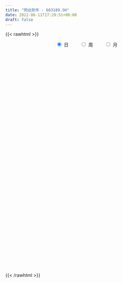 ```yaml
---
title: "网达软件 - 603189.SH"
date: 2022-06-11T17:29:51+08:00
draft: false
---
```

{{< rawhtml >}}
    <div style="text-align: center">
        <label style="padding: 1rem;"><input style="margin-right: .5rem" type="radio" name="period" value="D" checked onclick="period_change(this)">日</label>
        <label style="padding: 1rem;"><input style="margin-right: .5rem" type="radio" name="period" value="W" onclick="period_change(this)">周</label>
        <label style="padding: 1rem;"><input style="margin-right: .5rem" type="radio" name="period" value="M" onclick="period_change(this)">月</label>
    </div>
    <div id="chart" style="height: 700px;"></div> 
    <script type="text/javascript">
        const D_v = [56439.0,47190.0,39839.4,24960.4,28841.0,52876.35,40482.92,45722.17,74990.65,97637.75,58607.07,39492.29,40350.29,34570.0,42337.4,47417.0,36874.71,28578.0,32221.0,32504.29,82392.0,54545.0,36769.0,60636.35,39379.42,28835.0,49064.0,85992.0,31316.71,248708.49,137823.84,144303.27,151207.51,119382.97,143549.24,156946.02,127622.6,108129.57,84142.97,71254.33,106974.31,82259.02,68292.02,71524.62,75588.81,82556.52,41244.42,30584.5,45271.43,41835.0,42193.0,51978.89,45875.66,42580.08,88058.79,54510.11,42889.97,33454.85,44678.01,23551.07,30507.69,74391.4,72747.02,49877.65,27575.07,21281.81,29415.64,37123.0,56054.78,40050.0,32253.0,26927.28,22244.0,22097.03,21144.0,19537.0,24781.0,22805.0,30775.0,26986.49,16212.0,14889.0,12440.0,15220.19,16908.31,20943.31,15225.22,12620.88,21938.68,15040.04,18985.94,14972.0,17368.0,15930.68,23732.55,33696.5,20192.54,17458.28,18470.0,16403.78,18465.21,15365.35,15534.0,19540.25,18330.76,14366.75,12822.57,12963.7,12538.57,17602.05,32254.14,25995.79,13791.79,15928.5,14243.18,20056.61,12721.0,16164.0,13692.0,11639.2,11224.95,12706.05,14138.05,10752.51,8648.66,14541.78,9922.75,21930.0,25542.5,16472.0,11122.04,10294.8,9590.0,9346.0,7959.0,9307.4,15818.0,13990.0,12409.0,17905.94,12093.0,10208.0,7815.0,16708.24,11783.0,11787.0,20462.0,14656.58,18455.58,10245.0,19912.0,15093.68,12144.02,13523.15,14626.0,16780.0,55219.43,34796.0,25459.0,20508.0,14322.15,20948.58,23391.0,20332.46,25052.78,17077.27,15409.0,23391.0,30054.04,24546.0,18503.5,29379.0,16932.18,22250.3,19509.0,18896.0,28577.8,34358.12,19264.0,13823.0,15297.0,14724.18,14842.8,18567.8,21454.0,19763.12,20190.2,14603.12,16914.0,15703.75,33458.8,14983.24,13147.0,12524.37,23287.0,19206.0,14723.04,10876.65,11992.71,14881.0,19004.64,23497.64,14569.0,19995.0,22738.0,48690.52,27375.0,16888.0,16336.0,13897.93,16773.01,19149.44,13034.74,11036.9,18345.0,13272.0,10191.8,11248.17,16155.0,10580.0,12476.0,13164.0,12737.0,14402.0,18212.0,11770.0,10993.0,13251.75,13083.14,15529.21,11136.0,11640.01,12421.84,14802.0,10719.24,8824.64,7803.09,47914.31,91753.02,48341.45,46179.37,56242.44,46073.78,42703.9,30337.69,65824.53,75536.03,50696.8,32287.49,37909.19,46859.9,28537.9,28711.9,28062.9,24884.55,77643.32,64459.85,40894.0,167528.39,129433.04,70271.21,50731.0,66537.36,62356.01,49220.76,36204.0,72535.35,55013.93,48665.8,28629.22,37318.67,22791.22,22305.0,26704.0,16868.23,46794.66,56238.27,35385.55,36989.21,48243.64,41472.43,36057.19,27932.0,29614.0,24339.0,15330.64,20480.01,45890.1,35733.86,50704.76,41205.01,29681.52,21748.0,50091.57,33107.31,115161.57,62609.57,50066.57,34091.0,27541.0,41877.57,26076.17,25040.74,47260.01,39841.0,35082.01,14898.0,13031.0,14243.0,18634.0,16658.3,18989.0,23239.0,23311.0,50012.48,27131.66,27186.18,18224.05,26927.46,16560.07,22182.08,38686.66,27214.75,34711.1,77339.27,72417.96,48176.64,28563.17,19612.43,15293.78,16299.0,24709.0,23341.57,13246.01,19763.87,12580.0,11784.0,11253.23,7845.0,5152.0,10385.0,7501.47,18523.0,9839.0,16131.0,17629.54,9883.0,9078.3,11501.0,16936.0,7983.16,8025.0,7561.0,15711.16,6973.0,52217.24,91473.11,42157.98,33701.32,20806.0,51676.0,63602.03,98411.0,92238.39,95601.78,70408.85,60145.14,51922.0,44805.08,40747.0,48859.0,56448.0,45932.0,81487.87,49238.72,46975.87,21467.0,33702.17,34995.32,47123.17,44331.17,37441.0,115050.21,177208.17,101422.26,139285.84,80253.46,77221.46,47803.0,63280.0,58473.0,51915.0,44374.0,27767.0,31936.76,42462.24,39536.0,92326.81,134807.37,117294.46,93594.02,62214.56,47167.0,90014.82,105629.0,96756.75,140348.15,113794.0,100501.0,127475.22,86909.0,45875.0,59658.0,33845.0,43072.0,29300.0,25591.0,32000.0,46128.24,34279.0,33758.0,24889.0,20388.0,22867.0,26527.78,22988.0,27961.44,24943.78,20251.0,37483.0,19364.0,20049.0,17444.0,16556.0,18299.0,17036.0,19228.0,20236.0,104872.82,50475.42,36846.0,28302.23,30239.0,27016.0,31408.76,19712.0,24289.0,23397.62,23501.62,24380.71,19756.0,19585.17,20697.0,15085.0,20288.0,20959.41,72061.31,70569.03,95469.82,53619.0,33058.07,24298.0,16029.24,25922.0,16276.0,12793.0,21659.0,18340.0,21231.0,34856.0,31123.41,26111.0,19795.0,26226.0,25952.95,29345.0,21516.0,15931.0,19687.0,16536.3,14869.0,13844.0,11868.0,18160.0,17570.01,15194.0,14384.0,24015.0,22843.0,24903.0,17412.0,14260.0,23335.0,21172.0,27827.0,27878.0,20538.0,22629.0,18833.0,12920.0]
const D_histogram = [0.0,-0.0606267806,-0.1412588534,-0.1896759036,-0.1651530123,-0.1417706102,-0.132131021,-0.0942950855,0.0130521065,0.1098091174,0.1295119512,0.1359667489,0.1404896104,0.1279280324,0.1324667788,0.0795371064,0.0429585001,0.0012172558,-0.0230673368,-0.0095577591,0.0422703012,0.0719063775,0.0769810141,0.1045101382,0.0978450835,0.081361344,0.0555730491,0.0845284694,0.2475557267,0.3987142035,0.4289398625,0.5109930886,0.5434836109,0.5968504655,0.5985174985,0.6052573288,0.6006803404,0.4717329025,0.2692405861,0.0593710414,0.0018864328,-0.0030258293,-0.0232237824,-0.0525289452,-0.1401313958,-0.3570028296,-0.5004017268,-0.5559065523,-0.5164065067,-0.4980249908,-0.4512271686,-0.3625162718,-0.3343221586,-0.2898915962,-0.2171692682,-0.2219288975,-0.1921726016,-0.2191236397,-0.2069533544,-0.2119103609,-0.1911216893,-0.1063488724,-0.0124769922,-0.0224554455,-0.0427059942,-0.0573869877,-0.059380397,-0.0984921779,-0.2096483784,-0.2620147768,-0.2620651924,-0.2453176135,-0.2221892444,-0.1766222334,-0.1681168578,-0.1490803289,-0.1489901082,-0.1444858013,-0.185623066,-0.2055629566,-0.1973012326,-0.1598595074,-0.1242338501,-0.1206869961,-0.0931231885,-0.0255734711,0.0080344916,0.00965385,0.0402560794,0.0318068723,0.0113767645,-0.028919399,-0.0341783755,-0.0049977821,0.0659485682,0.1713288069,0.227921,0.2287496513,0.222141761,0.2190091772,0.2151671908,0.2195260312,0.1912819041,0.1832144538,0.1590807312,0.1200359431,0.098307283,0.0621817844,0.0238900729,-0.0176355742,-0.1272560517,-0.1107854781,-0.0931137619,-0.0594489322,-0.0441926175,0.0181769866,0.0372040876,0.0050083605,-0.0435766186,-0.0627735935,-0.062401326,-0.0745296148,-0.0809238245,-0.0736317381,-0.0592521412,-0.0614706372,-0.0566053258,-0.041682464,-0.0690062507,-0.0925018322,-0.1006682818,-0.0800620638,-0.055721139,-0.0263593042,-0.0055404042,-0.0026419632,0.0303598433,0.0268238131,0.0062543919,-0.0481779128,-0.0666265641,-0.0594878645,-0.0729262149,-0.0773313585,-0.0980036667,-0.0931033333,-0.1271024367,-0.1381004308,-0.1669756685,-0.1719765721,-0.1785901497,-0.1427029477,-0.1002402204,-0.0256592778,0.0454180904,0.0926010302,0.1699861889,0.1546437473,0.1677871,0.1619754882,0.1480478109,0.1000696967,0.1230193472,0.1544801635,0.1592799921,0.1614326465,0.1627216733,0.1611164167,0.1274197106,0.068702961,0.034239819,0.0441485391,0.0359380866,0.0186339129,-0.0047817394,-0.0122824398,-0.0744807806,-0.1707231292,-0.2413878255,-0.2662393475,-0.2228140665,-0.1524026809,-0.0677824757,0.0214621014,0.0744163419,0.0933826477,0.1070696606,0.1152098324,0.1140786309,0.144588025,0.1795985239,0.2036983989,0.1994486054,0.2001723453,0.1945847538,0.1561728061,0.0969303262,0.0772941151,0.0590848272,0.0138718533,0.0242714443,0.0625456639,0.0823188469,0.1001207771,0.107229466,0.0215031218,-0.0592532651,-0.1006173137,-0.1174460155,-0.1202992721,-0.1407726505,-0.1262235174,-0.1208304321,-0.0950182553,-0.0664788116,-0.0331072996,-0.0181645482,-0.0123236266,-0.0354400174,-0.0409521778,-0.0184554601,0.0006759526,0.0262662659,0.0506744805,0.0518869332,0.0390170888,0.0370517631,0.0278998697,0.0082779764,-0.0226401549,-0.0462026355,-0.0567943044,-0.0400643189,-0.0350751205,-0.0255010626,-0.0205170125,-0.0116044571,0.0925034365,0.1778574453,0.2102010428,0.2320330348,0.2532613564,0.2564668357,0.2195435981,0.1888979531,0.2086734815,0.2285454476,0.2016046951,0.1794606036,0.1566075326,0.1252166696,0.098130947,0.0392019294,-0.0003099729,-0.0255796179,0.0258308563,0.0440533213,0.0506293531,0.1470865309,0.1649379276,0.130294487,0.0776691077,0.084001407,0.0399718083,0.0259437757,-0.0145523331,-0.0050262381,-0.0609997851,-0.1472958624,-0.1794531139,-0.1940895746,-0.1990874127,-0.2196643759,-0.2043925067,-0.1759204818,-0.1211211479,-0.0562460388,-0.0234280083,0.0150718836,0.060824066,0.0664651501,0.0452418192,0.0177624897,0.0024401119,-0.0433936364,-0.0713881983,-0.0808276847,-0.0339239652,-0.0242862968,0.011959818,-0.0008614123,-0.0807772757,-0.1071140665,-0.0586768284,-0.0117268192,0.0854633921,0.1424831585,0.1308059217,0.0936155104,0.0676972152,0.0302649725,-0.0022798833,-0.026859285,-0.0687089194,-0.0584059919,-0.1032520259,-0.122004051,-0.1256924793,-0.131584861,-0.1063410092,-0.0945713531,-0.0597396675,-0.0740460582,-0.0684547349,-0.0186201621,0.0123410626,0.0362034385,0.047901207,0.0442320993,0.0476154507,0.0570477906,0.0958122792,0.0907225122,0.0958582082,0.1490349824,0.1896287269,0.1495760486,0.0894524171,0.0324601336,-0.0228467182,-0.0467042299,-0.0922506406,-0.1328389411,-0.1736327113,-0.1718159169,-0.1717132309,-0.1448573332,-0.1425158402,-0.1527847172,-0.1413530423,-0.1363804527,-0.1226425927,-0.1491620063,-0.1513204894,-0.1677462739,-0.200805605,-0.193598395,-0.1795965837,-0.1763387716,-0.194262021,-0.1966372252,-0.1625292854,-0.1133537418,-0.0723698623,-0.0257403237,0.1164922172,0.2151987978,0.2477741209,0.269174282,0.2748147905,0.3066696559,0.3328028496,0.3927882918,0.4227268162,0.3815218301,0.3231811801,0.2806726582,0.2362743552,0.1765260734,0.1417953193,0.0865901085,0.056348212,0.0087482001,0.0133705706,0.0230105368,-0.0081583653,-0.0319823002,-0.060091594,-0.0745983086,-0.0592270471,-0.0660047736,-0.054250487,0.0228717894,0.1483576282,0.1715197012,0.2553010723,0.2623372226,0.1590392318,0.0771541771,0.0421631613,0.0255390763,-0.0336429099,-0.1080239714,-0.1539627702,-0.1920789427,-0.1718020138,-0.1640982234,-0.023267828,0.0354064082,0.1172878065,0.0662037565,0.0102495781,-0.0618016688,0.0246252303,0.059653944,0.0751731072,0.1017298994,0.0742304223,0.0307144974,-0.1457116757,-0.2465294262,-0.2909194755,-0.3984217562,-0.4451260642,-0.5274799046,-0.5488012736,-0.5467309107,-0.509078009,-0.4097310688,-0.3404454118,-0.3171084214,-0.2918011194,-0.2550714381,-0.2023156757,-0.1781955704,-0.1326768841,-0.0643425696,-0.0387502468,0.0092149057,0.0003825991,0.0055524787,0.0083659855,0.0357012493,0.0711483556,0.0771124415,0.0704905058,0.0395737737,0.0153816958,-0.0799435649,-0.1317114484,-0.1321046276,-0.1306079118,-0.1532344904,-0.1256280438,-0.0702500605,-0.0180772531,0.0313073588,0.0692642622,0.0991872216,0.1005819761,0.1093205081,0.1270601387,0.1198658217,0.1328852207,0.1492925183,0.1589647999,0.2031133056,0.2150394356,0.1271581726,0.0097545797,-0.04216323,-0.0821269356,-0.0976378302,-0.1191227159,-0.1110453735,-0.0878002153,-0.0618101888,-0.0691446562,-0.0866133649,-0.1616513561,-0.2314563616,-0.2299769397,-0.2274053975,-0.1605863498,-0.0776947956,-0.0010228919,0.0664573656,0.1295929941,0.1678933281,0.204191367,0.2234645001,0.2318234551,0.2330132285,0.2310305735,0.2304659304,0.2232744477,0.2290282612,0.181445529,0.1707981978,0.1713447713,0.1542375735,0.145755882,0.1561946172,0.1686546216,0.1934693024,0.1987588073,0.1885273075,0.1807995591,0.1408107742,0.1155619239]
const D_fast = [0.0,-0.0757834758,-0.1917302619,-0.287566288,-0.3043316498,-0.3163919003,-0.3397850663,-0.3255229022,-0.2149126835,-0.0907033933,-0.0386225718,0.0018239132,0.0414691774,0.0608896074,0.0985450484,0.0654996527,0.0396606714,-0.0017762589,-0.0318276857,-0.0207075478,0.0416880878,0.0893007585,0.1136206486,0.1672773073,0.1850735235,0.18893012,0.1770350874,0.227122625,0.4520388139,0.7028758416,0.8403364662,1.0501379645,1.2184993895,1.4210788605,1.5723752682,1.7304294306,1.8760225274,1.8650083151,1.7298261452,1.5347993609,1.4777863605,1.472117641,1.4461137423,1.4036763432,1.2810410436,0.9749189025,0.7064195736,0.51193811,0.422336529,0.3162117971,0.2502028271,0.248284656,0.1928982296,0.1648558929,0.1832859039,0.1230440503,0.1047571957,0.0230252476,-0.0165428057,-0.0744774024,-0.101469153,-0.0432835542,0.0474690779,0.0318767632,0.0009497159,-0.0280780244,-0.044916533,-0.1086513584,-0.2722196535,-0.3900897461,-0.4556564598,-0.5002382843,-0.5326572262,-0.5312457736,-0.5647696124,-0.5830031658,-0.6201604721,-0.6517776155,-0.7393206468,-0.8106512765,-0.8517148607,-0.8542380123,-0.8496708175,-0.8762957126,-0.872012702,-0.8108563524,-0.7752397668,-0.771206946,-0.7305406967,-0.7310381857,-0.7486241024,-0.7961501157,-0.809953686,-0.7820225381,-0.6945890458,-0.5463766054,-0.4328041623,-0.3747880982,-0.3258605483,-0.2742408377,-0.2242910264,-0.1650506782,-0.1454743293,-0.1077381661,-0.0921017059,-0.1011375083,-0.0982893476,-0.1188694001,-0.1511885934,-0.1971231341,-0.3385576245,-0.3497834205,-0.3553901447,-0.3365875481,-0.3323793878,-0.265465537,-0.2371374141,-0.268081051,-0.3275601848,-0.3624505581,-0.3776786221,-0.4084393146,-0.4350644804,-0.4461803285,-0.446613767,-0.4641999223,-0.4734859423,-0.4689836965,-0.5135590459,-0.5601800855,-0.5935136055,-0.5929229035,-0.5825122634,-0.5597402547,-0.5403064557,-0.5380685055,-0.4974767382,-0.4943068152,-0.5133126383,-0.5797894212,-0.6148947136,-0.6226279801,-0.6542978843,-0.6780358675,-0.7232090923,-0.7415845922,-0.8073593048,-0.8528824066,-0.9235015615,-0.971496608,-1.0227577231,-1.0225462579,-1.0051435858,-0.9369774627,-0.8545455718,-0.7842123745,-0.6643306685,-0.6410121734,-0.5859220456,-0.5512397854,-0.5281555099,-0.5511161999,-0.4974117126,-0.4273308555,-0.3827110289,-0.3402002129,-0.2982307677,-0.2595569201,-0.2613986985,-0.3029397079,-0.3288428952,-0.3078970403,-0.3071229711,-0.3197686666,-0.3443797537,-0.3549510641,-0.4357696,-0.574692731,-0.7057043837,-0.7971157425,-0.8093939782,-0.7770832628,-0.7094086765,-0.6147985741,-0.543240248,-0.5009282803,-0.4604738523,-0.4235312223,-0.3961427661,-0.3294863658,-0.249576236,-0.1745517612,-0.1289394034,-0.0781725771,-0.0351139802,-0.0344827264,-0.0694926246,-0.0698053071,-0.0732433881,-0.1149883987,-0.0985209467,-0.044610311,-0.0042574163,0.0385747082,0.0724907635,-0.0078598002,-0.1034295033,-0.1699478804,-0.216138086,-0.2490661607,-0.3047327017,-0.321739448,-0.3465539706,-0.3444963577,-0.3325766169,-0.3074819298,-0.2970803154,-0.2943203005,-0.3262966956,-0.3420469004,-0.3241640478,-0.304863647,-0.2727067672,-0.2356299325,-0.2214457464,-0.2245613187,-0.2172637036,-0.2194406296,-0.2369930288,-0.2735711988,-0.3086843383,-0.3334745833,-0.3267606775,-0.3305402592,-0.327341467,-0.3274866701,-0.3214752289,-0.1942414762,-0.064423106,0.0204707521,0.1003110028,0.1848546636,0.2521768517,0.2701395137,0.2867183569,0.3586622557,0.4356705837,0.459131005,0.4818520644,0.4981508765,0.4980641809,0.4955111951,0.4463826598,0.4067932643,0.3751287149,0.4329969031,0.4622326984,0.4814660685,0.614694879,0.6737807576,0.6717109388,0.6385028364,0.6658354874,0.6317988409,0.6242567521,0.58012256,0.5883920955,0.5171686022,0.3940485593,0.3170280293,0.253869175,0.1990994837,0.1236064266,0.087780169,0.0722720736,0.0967911205,0.1476047199,0.1745657483,0.216833611,0.2777918099,0.3000491816,0.2901363055,0.2670975985,0.2523852486,0.1957030912,0.1498614798,0.1202150721,0.1586378004,0.1622038946,0.2014399639,0.1884033804,0.0882931982,0.0351778907,0.0689459218,0.1129642262,0.2315202854,0.3241608414,0.3451850851,0.3313985514,0.3224045601,0.2925385605,0.2594237339,0.2281295109,0.1691026467,0.1648040761,0.0941450357,0.0448919979,0.0097804498,-0.0290081472,-0.0303495477,-0.0422227298,-0.0223259611,-0.0551438664,-0.0666662268,-0.0214866946,0.0125597958,0.0454730314,0.0691461016,0.0765350188,0.0918222328,0.1155165204,0.1782340788,0.1958249399,0.2249251878,0.3153607076,0.4033616339,0.4007029677,0.3629424405,0.3140651904,0.2530466591,0.2175130899,0.1489040191,0.0751059833,-0.0090959648,-0.0502331496,-0.0930587713,-0.1024172069,-0.135704674,-0.1841697303,-0.2080763159,-0.2371988395,-0.2541216276,-0.3179315428,-0.3579201482,-0.4162825012,-0.4995432336,-0.5407356224,-0.571632957,-0.6124598378,-0.6789485925,-0.7304831029,-0.7370074845,-0.7161703763,-0.6932789624,-0.6530845047,-0.4817289095,-0.3292226295,-0.2347037761,-0.1460100445,-0.0716658384,0.036856441,0.1461903471,0.3043728622,0.4399930907,0.4941685621,0.5166232071,0.5442828497,0.5589531355,0.5433363721,0.5440544478,0.5104967642,0.4943419207,0.4489289587,0.4568939719,0.4722865723,0.4390780789,0.407258569,0.3641263766,0.3309700849,0.3315345847,0.3082556647,0.3064473296,0.3892875533,0.5518627992,0.6179047975,0.7655114367,0.8381318926,0.7745937097,0.7119971994,0.6875469739,0.6773076579,0.6097149442,0.5083278899,0.4238983985,0.3377624904,0.3150889158,0.2817681504,0.4167815888,0.4843074271,0.5955107769,0.5609776661,0.5075858823,0.4200842182,0.5126674248,0.5626096245,0.5969220645,0.6489113315,0.63996946,0.6041321595,0.3912780675,0.2288279604,0.1117080423,-0.0953996776,-0.2533855016,-0.4676093182,-0.6261310056,-0.7607433703,-0.8503599709,-0.8534457979,-0.8692714938,-0.9252116088,-0.9728545866,-0.9998927648,-0.9977159213,-1.0181447087,-1.0057952434,-0.9535465713,-0.9376418102,-0.8873729312,-0.896109588,-0.8895515888,-0.8846465856,-0.8483860094,-0.7951518143,-0.769909618,-0.7589089272,-0.7799322159,-0.8002788698,-0.9155900218,-1.0002857674,-1.0337051035,-1.0648603657,-1.1257955669,-1.1295961312,-1.091780663,-1.0441271689,-0.9869157173,-0.9316427484,-0.8769229836,-0.850382735,-0.814314076,-0.7648094107,-0.7420372723,-0.6957965681,-0.642066141,-0.5926526594,-0.4977258273,-0.4320398384,-0.4881315582,-0.6030965062,-0.6655551235,-0.7260505629,-0.7659709151,-0.8172364797,-0.8369204807,-0.8356253763,-0.825087897,-0.8497085284,-0.8888305783,-1.0042814086,-1.1319505045,-1.1879653175,-1.2422451247,-1.2155726645,-1.1521048092,-1.0756886284,-0.9915940295,-0.8960601525,-0.8157864864,-0.7284406058,-0.6533013477,-0.5869865289,-0.5275434484,-0.47176846,-0.4147166205,-0.3660894913,-0.3030786124,-0.3052999624,-0.2732477442,-0.2298649779,-0.2084127823,-0.1804555033,-0.1309681138,-0.076344454,-0.0031624476,0.0518167591,0.0887170862,0.1261892276,0.1214031363,0.1250447669]
const D_slow = [0.0,-0.0151566952,-0.0504714085,-0.0978903844,-0.1391786375,-0.17462129,-0.2076540453,-0.2312278167,-0.2279647901,-0.2005125107,-0.1681345229,-0.1341428357,-0.0990204331,-0.067038425,-0.0339217303,-0.0140374537,-0.0032978287,-0.0029935147,-0.0087603489,-0.0111497887,-0.0005822134,0.017394381,0.0366396345,0.0627671691,0.08722844,0.107568776,0.1214620383,0.1425941556,0.2044830873,0.3041616381,0.4113966037,0.5391448759,0.6750157786,0.824228395,0.9738577696,1.1251721018,1.275342187,1.3932754126,1.4605855591,1.4754283195,1.4758999277,1.4751434703,1.4693375247,1.4562052884,1.4211724395,1.3319217321,1.2068213004,1.0678446623,0.9387430356,0.8142367879,0.7014299958,0.6108009278,0.5272203882,0.4547474891,0.4004551721,0.3449729477,0.2969297973,0.2421488874,0.1904105488,0.1374329585,0.0896525362,0.0630653181,0.0599460701,0.0543322087,0.0436557102,0.0293089632,0.014463864,-0.0101591805,-0.0625712751,-0.1280749693,-0.1935912674,-0.2549206708,-0.3104679819,-0.3546235402,-0.3966527547,-0.4339228369,-0.4711703639,-0.5072918142,-0.5536975807,-0.6050883199,-0.654413628,-0.6943785049,-0.7254369674,-0.7556087165,-0.7788895136,-0.7852828813,-0.7832742584,-0.780860796,-0.7707967761,-0.762845058,-0.7600008669,-0.7672307166,-0.7757753105,-0.777024756,-0.760537614,-0.7177054123,-0.6607251623,-0.6035377495,-0.5480023092,-0.4932500149,-0.4394582172,-0.3845767094,-0.3367562334,-0.2909526199,-0.2511824371,-0.2211734514,-0.1965966306,-0.1810511845,-0.1750786663,-0.1794875598,-0.2113015728,-0.2389979423,-0.2622763828,-0.2771386158,-0.2881867702,-0.2836425236,-0.2743415017,-0.2730894116,-0.2839835662,-0.2996769646,-0.3152772961,-0.3339096998,-0.3541406559,-0.3725485904,-0.3873616257,-0.4027292851,-0.4168806165,-0.4273012325,-0.4445527952,-0.4676782532,-0.4928453237,-0.5128608397,-0.5267911244,-0.5333809505,-0.5347660515,-0.5354265423,-0.5278365815,-0.5211306282,-0.5195670302,-0.5316115084,-0.5482681495,-0.5631401156,-0.5813716693,-0.600704509,-0.6252054256,-0.648481259,-0.6802568681,-0.7147819758,-0.7565258929,-0.799520036,-0.8441675734,-0.8798433103,-0.9049033654,-0.9113181848,-0.8999636622,-0.8768134047,-0.8343168575,-0.7956559206,-0.7537091456,-0.7132152736,-0.6762033208,-0.6511858967,-0.6204310599,-0.581811019,-0.541991021,-0.5016328593,-0.460952441,-0.4206733368,-0.3888184092,-0.3716426689,-0.3630827142,-0.3520455794,-0.3430610577,-0.3384025795,-0.3395980143,-0.3426686243,-0.3612888194,-0.4039696018,-0.4643165581,-0.530876395,-0.5865799116,-0.6246805819,-0.6416262008,-0.6362606755,-0.61765659,-0.594310928,-0.5675435129,-0.5387410548,-0.510221397,-0.4740743908,-0.4291747598,-0.3782501601,-0.3283880088,-0.2783449224,-0.229698734,-0.1906555324,-0.1664229509,-0.1470994221,-0.1323282153,-0.128860252,-0.1227923909,-0.1071559749,-0.0865762632,-0.0615460689,-0.0347387025,-0.029362922,-0.0441762383,-0.0693305667,-0.0986920706,-0.1287668886,-0.1639600512,-0.1955159306,-0.2257235386,-0.2494781024,-0.2660978053,-0.2743746302,-0.2789157672,-0.2819966739,-0.2908566782,-0.3010947227,-0.3057085877,-0.3055395996,-0.2989730331,-0.286304413,-0.2733326797,-0.2635784075,-0.2543154667,-0.2473404993,-0.2452710052,-0.2509310439,-0.2624817028,-0.2766802789,-0.2866963586,-0.2954651387,-0.3018404044,-0.3069696575,-0.3098707718,-0.2867449127,-0.2422805513,-0.1897302906,-0.1317220319,-0.0684066928,-0.0042899839,0.0505959156,0.0978204039,0.1499887742,0.2071251361,0.2575263099,0.3023914608,0.3415433439,0.3728475113,0.3973802481,0.4071807304,0.4071032372,0.4007083327,0.4071660468,0.4181793771,0.4308367154,0.4676083481,0.50884283,0.5414164518,0.5608337287,0.5818340804,0.5918270325,0.5983129765,0.5946748932,0.5934183336,0.5781683873,0.5413444217,0.4964811433,0.4479587496,0.3981868964,0.3432708025,0.2921726758,0.2481925553,0.2179122684,0.2038507587,0.1979937566,0.2017617275,0.216967744,0.2335840315,0.2448944863,0.2493351087,0.2499451367,0.2390967276,0.221249678,0.2010427569,0.1925617656,0.1864901914,0.1894801459,0.1892647928,0.1690704739,0.1422919572,0.1276227501,0.1246910454,0.1460568934,0.181677683,0.2143791634,0.237783041,0.2547073448,0.262273588,0.2617036171,0.2549887959,0.237811566,0.2232100681,0.1973970616,0.1668960488,0.135472929,0.1025767138,0.0759914615,0.0523486232,0.0374137064,0.0189021918,0.0017885081,-0.0028665324,0.0002187332,0.0092695928,0.0212448946,0.0323029194,0.0442067821,0.0584687298,0.0824217996,0.1051024276,0.1290669797,0.1663257253,0.213732907,0.2511269191,0.2734900234,0.2816050568,0.2758933773,0.2642173198,0.2411546596,0.2079449244,0.1645367465,0.1215827673,0.0786544596,0.0424401263,0.0068111662,-0.0313850131,-0.0667232736,-0.1008183868,-0.131479035,-0.1687695365,-0.2065996589,-0.2485362274,-0.2987376286,-0.3471372274,-0.3920363733,-0.4361210662,-0.4846865714,-0.5338458777,-0.5744781991,-0.6028166345,-0.6209091001,-0.627344181,-0.5982211267,-0.5444214273,-0.482477897,-0.4151843265,-0.3464806289,-0.2698132149,-0.1866125025,-0.0884154296,0.0172662745,0.112646732,0.193442027,0.2636101916,0.3226787804,0.3668102987,0.4022591285,0.4239066557,0.4379937087,0.4401807587,0.4435234013,0.4492760355,0.4472364442,0.4392408692,0.4242179707,0.4055683935,0.3907616317,0.3742604383,0.3606978166,0.3664157639,0.403505171,0.4463850963,0.5102103644,0.57579467,0.615554478,0.6348430222,0.6453838126,0.6517685816,0.6433578542,0.6163518613,0.5778611688,0.5298414331,0.4868909296,0.4458663738,0.4400494168,0.4489010188,0.4782229705,0.4947739096,0.4973363041,0.4818858869,0.4880421945,0.5029556805,0.5217489573,0.5471814321,0.5657390377,0.5734176621,0.5369897432,0.4753573866,0.4026275177,0.3030220787,0.1917405626,0.0598705865,-0.0773297319,-0.2140124596,-0.3412819619,-0.4437147291,-0.528826082,-0.6081031874,-0.6810534672,-0.7448213267,-0.7954002457,-0.8399491383,-0.8731183593,-0.8892040017,-0.8988915634,-0.896587837,-0.8964921872,-0.8951040675,-0.8930125711,-0.8840872588,-0.8663001699,-0.8470220595,-0.8293994331,-0.8195059896,-0.8156605657,-0.8356464569,-0.868574319,-0.9016004759,-0.9342524539,-0.9725610765,-1.0039680874,-1.0215306025,-1.0260499158,-1.0182230761,-1.0009070106,-0.9761102052,-0.9509647111,-0.9236345841,-0.8918695494,-0.861903094,-0.8286817888,-0.7913586593,-0.7516174593,-0.7008391329,-0.647079274,-0.6152897308,-0.6128510859,-0.6233918934,-0.6439236273,-0.6683330849,-0.6981137638,-0.7258751072,-0.747825161,-0.7632777082,-0.7805638723,-0.8022172135,-0.8426300525,-0.9004941429,-0.9579883778,-1.0148397272,-1.0549863147,-1.0744100136,-1.0746657365,-1.0580513951,-1.0256531466,-0.9836798146,-0.9326319728,-0.8767658478,-0.818809984,-0.7605566769,-0.7027990335,-0.6451825509,-0.589363939,-0.5321068737,-0.4867454914,-0.444045942,-0.4012097492,-0.3626503558,-0.3262113853,-0.287162731,-0.2449990756,-0.19663175,-0.1469420482,-0.0998102213,-0.0546103315,-0.019407638,0.009482843]
const D_data = [['2020-05-20', 23.14, 22.6, 22.36, 23.3],['2020-05-21', 22.7, 21.65, 21.6, 22.78],['2020-05-22', 21.59, 20.93, 20.9, 21.87],['2020-05-25', 21.02, 20.84, 20.6, 21.2],['2020-05-26', 21.05, 21.53, 21.0, 21.63],['2020-05-27', 22.35, 21.5, 21.23, 22.4],['2020-05-28', 21.18, 21.28, 20.75, 21.78],['2020-05-29', 21.09, 21.64, 20.94, 21.8],['2020-06-01', 21.88, 22.84, 21.71, 22.96],['2020-06-02', 22.84, 23.28, 22.75, 23.8],['2020-06-03', 23.4, 22.7, 22.7, 23.46],['2020-06-04', 22.85, 22.69, 22.55, 22.98],['2020-06-05', 22.7, 22.79, 22.39, 22.88],['2020-06-08', 22.83, 22.65, 22.58, 23.08],['2020-06-09', 22.56, 22.94, 22.31, 22.96],['2020-06-10', 22.7, 22.17, 22.05, 22.76],['2020-06-11', 22.25, 22.18, 22.06, 22.66],['2020-06-12', 21.4, 21.92, 21.38, 22.18],['2020-06-15', 21.8, 21.95, 21.71, 22.43],['2020-06-16', 22.55, 22.38, 22.13, 22.56],['2020-06-17', 22.39, 23.05, 22.18, 23.74],['2020-06-18', 22.9, 23.04, 22.71, 23.35],['2020-06-19', 23.02, 22.89, 22.8, 23.23],['2020-06-22', 22.9, 23.34, 22.89, 23.37],['2020-06-23', 23.2, 23.06, 22.79, 23.3],['2020-06-24', 22.99, 22.96, 22.79, 23.11],['2020-06-29', 22.91, 22.8, 22.67, 23.46],['2020-06-30', 22.88, 23.57, 22.87, 23.6],['2020-07-01', 25.93, 25.93, 25.93, 25.93],['2020-07-02', 26.5, 26.93, 26.16, 27.16],['2020-07-03', 26.5, 26.29, 25.88, 26.66],['2020-07-06', 26.36, 27.69, 26.36, 28.1],['2020-07-07', 27.7, 27.89, 27.2, 29.6],['2020-07-08', 27.63, 28.95, 27.41, 29.2],['2020-07-09', 29.22, 29.06, 28.41, 29.48],['2020-07-10', 28.8, 29.78, 27.7, 30.3],['2020-07-13', 29.47, 30.3, 29.21, 30.66],['2020-07-14', 30.0, 29.0, 28.3, 30.18],['2020-07-15', 29.1, 27.68, 27.33, 29.27],['2020-07-16', 27.69, 26.81, 26.8, 28.35],['2020-07-17', 26.83, 28.23, 26.48, 28.98],['2020-07-20', 28.4, 28.93, 28.06, 29.12],['2020-07-21', 28.9, 28.87, 28.28, 29.22],['2020-07-22', 28.95, 28.8, 28.49, 29.34],['2020-07-23', 28.32, 27.88, 27.35, 28.52],['2020-07-24', 27.7, 25.43, 25.43, 28.08],['2020-07-27', 25.6, 25.21, 24.9, 25.9],['2020-07-28', 25.67, 25.51, 25.01, 25.84],['2020-07-29', 25.5, 26.37, 25.22, 26.5],['2020-07-30', 26.4, 25.98, 25.87, 26.52],['2020-07-31', 25.67, 26.24, 25.67, 26.66],['2020-08-03', 26.62, 26.9, 26.32, 27.15],['2020-08-04', 27.02, 26.26, 26.07, 27.1],['2020-08-05', 27.0, 26.48, 26.26, 27.02],['2020-08-06', 26.82, 27.01, 25.86, 27.5],['2020-08-07', 26.61, 26.1, 25.71, 26.65],['2020-08-10', 26.1, 26.48, 25.9, 26.88],['2020-08-11', 26.47, 25.65, 25.6, 26.6],['2020-08-12', 25.49, 25.96, 25.28, 26.3],['2020-08-13', 25.99, 25.62, 25.54, 26.15],['2020-08-14', 25.62, 25.84, 25.43, 25.99],['2020-08-17', 26.57, 26.82, 25.85, 27.13],['2020-08-18', 27.01, 27.38, 26.89, 27.58],['2020-08-19', 27.21, 26.3, 26.3, 27.26],['2020-08-20', 26.05, 26.07, 25.9, 26.57],['2020-08-21', 26.31, 26.01, 25.9, 26.55],['2020-08-24', 26.09, 26.08, 25.58, 26.25],['2020-08-25', 26.0, 25.44, 25.27, 26.16],['2020-08-26', 25.5, 24.0, 23.88, 25.52],['2020-08-27', 24.12, 24.09, 23.65, 24.15],['2020-08-28', 24.09, 24.37, 23.68, 24.45],['2020-08-31', 24.45, 24.39, 24.37, 24.78],['2020-09-01', 24.33, 24.35, 23.81, 24.54],['2020-09-02', 24.55, 24.61, 24.2, 24.77],['2020-09-03', 24.61, 24.1, 24.0, 24.62],['2020-09-04', 23.82, 24.12, 23.62, 24.25],['2020-09-07', 23.91, 23.75, 23.67, 24.52],['2020-09-08', 23.75, 23.63, 23.41, 23.96],['2020-09-09', 23.38, 22.75, 22.67, 23.51],['2020-09-10', 22.99, 22.61, 22.0, 23.06],['2020-09-11', 22.29, 22.68, 22.21, 22.8],['2020-09-14', 22.67, 22.93, 22.59, 23.03],['2020-09-15', 23.23, 22.89, 22.67, 23.25],['2020-09-16', 22.86, 22.39, 22.22, 22.87],['2020-09-17', 22.29, 22.58, 22.09, 22.78],['2020-09-18', 22.74, 23.18, 22.58, 23.19],['2020-09-21', 23.19, 22.91, 22.87, 23.38],['2020-09-22', 22.79, 22.5, 22.31, 22.89],['2020-09-23', 22.56, 22.86, 22.49, 23.1],['2020-09-24', 22.78, 22.35, 22.24, 22.78],['2020-09-25', 22.55, 22.03, 21.76, 22.55],['2020-09-28', 22.0, 21.5, 21.45, 22.02],['2020-09-29', 21.54, 21.68, 21.45, 22.08],['2020-09-30', 21.6, 22.05, 21.49, 22.05],['2020-10-09', 22.16, 22.76, 22.1, 22.84],['2020-10-12', 23.0, 23.66, 22.81, 23.81],['2020-10-13', 23.5, 23.55, 23.36, 23.68],['2020-10-14', 23.45, 23.1, 23.1, 23.55],['2020-10-15', 23.06, 23.09, 23.06, 23.63],['2020-10-16', 23.07, 23.21, 22.8, 23.39],['2020-10-19', 23.5, 23.29, 23.16, 23.73],['2020-10-20', 23.23, 23.51, 23.03, 23.59],['2020-10-21', 23.45, 23.15, 22.9, 23.5],['2020-10-22', 23.1, 23.41, 22.68, 23.41],['2020-10-23', 23.38, 23.22, 22.91, 23.49],['2020-10-26', 23.22, 22.94, 22.45, 23.22],['2020-10-27', 22.94, 23.05, 22.51, 23.09],['2020-10-28', 23.1, 22.75, 22.6, 23.2],['2020-10-29', 22.8, 22.53, 22.32, 22.8],['2020-10-30', 22.6, 22.25, 21.91, 22.89],['2020-11-02', 21.98, 20.9, 20.73, 22.07],['2020-11-03', 21.29, 22.1, 20.95, 22.43],['2020-11-04', 22.16, 22.09, 21.92, 22.27],['2020-11-05', 22.33, 22.33, 22.0, 22.5],['2020-11-06', 22.48, 22.15, 22.05, 22.76],['2020-11-09', 22.3, 22.9, 22.17, 22.92],['2020-11-10', 22.95, 22.56, 22.45, 22.95],['2020-11-11', 22.5, 21.86, 21.8, 22.55],['2020-11-12', 21.88, 21.38, 21.32, 21.96],['2020-11-13', 21.39, 21.48, 21.01, 21.48],['2020-11-16', 21.48, 21.58, 21.22, 21.63],['2020-11-17', 21.68, 21.29, 21.01, 21.69],['2020-11-18', 21.29, 21.2, 21.09, 21.6],['2020-11-19', 21.21, 21.26, 20.85, 21.3],['2020-11-20', 21.21, 21.3, 21.03, 21.31],['2020-11-23', 21.3, 21.02, 20.85, 21.3],['2020-11-24', 21.28, 21.01, 20.93, 21.3],['2020-11-25', 20.95, 21.09, 20.8, 21.15],['2020-11-26', 21.0, 20.42, 20.4, 21.0],['2020-11-27', 20.41, 20.2, 19.99, 20.58],['2020-11-30', 20.21, 20.16, 20.1, 20.38],['2020-12-01', 20.29, 20.41, 20.17, 20.45],['2020-12-02', 20.49, 20.45, 20.38, 20.64],['2020-12-03', 20.4, 20.55, 20.32, 20.65],['2020-12-04', 20.46, 20.49, 20.33, 20.58],['2020-12-07', 20.49, 20.25, 20.25, 20.58],['2020-12-08', 20.81, 20.66, 20.48, 20.92],['2020-12-09', 20.62, 20.23, 20.09, 20.62],['2020-12-10', 20.23, 19.89, 19.85, 20.23],['2020-12-11', 19.98, 19.17, 19.0, 20.05],['2020-12-14', 19.42, 19.3, 18.8, 19.47],['2020-12-15', 19.2, 19.46, 19.05, 19.55],['2020-12-16', 19.46, 19.05, 19.05, 19.55],['2020-12-17', 19.05, 18.97, 18.37, 19.09],['2020-12-18', 18.93, 18.54, 18.51, 19.06],['2020-12-21', 18.57, 18.65, 18.42, 18.8],['2020-12-22', 18.81, 17.9, 17.88, 18.81],['2020-12-23', 17.9, 17.86, 17.71, 18.03],['2020-12-24', 17.9, 17.3, 17.3, 18.14],['2020-12-25', 17.27, 17.26, 17.16, 17.48],['2020-12-28', 17.26, 16.95, 16.71, 17.29],['2020-12-29', 16.91, 17.31, 16.91, 17.59],['2020-12-30', 17.31, 17.38, 17.04, 17.51],['2020-12-31', 17.38, 17.92, 17.31, 17.94],['2021-01-04', 17.88, 18.15, 17.8, 18.17],['2021-01-05', 18.15, 18.1, 17.94, 18.34],['2021-01-06', 19.58, 18.8, 18.8, 19.66],['2021-01-07', 18.47, 17.82, 17.78, 18.69],['2021-01-08', 17.52, 18.19, 17.0, 18.4],['2021-01-11', 18.47, 18.0, 17.93, 18.66],['2021-01-12', 17.87, 17.87, 17.82, 18.17],['2021-01-13', 17.9, 17.28, 17.16, 17.99],['2021-01-14', 17.28, 18.1, 17.22, 18.36],['2021-01-15', 18.1, 18.38, 18.0, 18.68],['2021-01-18', 18.41, 18.19, 18.12, 18.64],['2021-01-19', 18.13, 18.23, 18.12, 18.41],['2021-01-20', 18.23, 18.29, 17.97, 18.31],['2021-01-21', 18.26, 18.32, 18.1, 18.53],['2021-01-22', 18.18, 17.88, 17.64, 18.36],['2021-01-25', 17.7, 17.34, 17.27, 17.84],['2021-01-26', 17.3, 17.38, 17.19, 17.52],['2021-01-27', 17.76, 17.85, 17.35, 18.14],['2021-01-28', 17.53, 17.61, 17.38, 17.98],['2021-01-29', 17.64, 17.4, 16.88, 17.86],['2021-02-01', 17.03, 17.17, 17.03, 17.5],['2021-02-02', 17.33, 17.23, 17.04, 17.33],['2021-02-03', 17.23, 16.27, 16.27, 17.23],['2021-02-04', 16.26, 15.26, 15.1, 16.3],['2021-02-05', 15.36, 14.9, 14.87, 15.73],['2021-02-08', 14.91, 14.94, 14.66, 15.15],['2021-02-09', 14.98, 15.57, 14.98, 15.71],['2021-02-10', 15.6, 15.98, 15.45, 16.1],['2021-02-18', 16.4, 16.4, 16.01, 16.53],['2021-02-19', 16.54, 16.82, 16.11, 16.87],['2021-02-22', 16.82, 16.7, 16.7, 17.17],['2021-02-23', 16.64, 16.45, 16.21, 16.9],['2021-02-24', 16.46, 16.47, 16.3, 16.8],['2021-02-25', 16.51, 16.47, 16.27, 16.77],['2021-02-26', 16.38, 16.39, 16.28, 16.66],['2021-03-01', 16.4, 16.9, 16.19, 16.94],['2021-03-02', 16.89, 17.2, 16.72, 17.67],['2021-03-03', 17.22, 17.32, 17.1, 17.48],['2021-03-04', 17.33, 17.13, 17.06, 17.51],['2021-03-05', 17.12, 17.3, 17.0, 17.42],['2021-03-08', 17.66, 17.33, 17.3, 17.89],['2021-03-09', 17.32, 16.91, 16.56, 17.55],['2021-03-10', 17.06, 16.46, 16.42, 17.23],['2021-03-11', 16.35, 16.79, 16.18, 16.86],['2021-03-12', 16.84, 16.74, 16.4, 16.84],['2021-03-15', 16.65, 16.24, 16.11, 16.84],['2021-03-16', 16.8, 16.84, 16.44, 16.87],['2021-03-17', 16.88, 17.34, 16.83, 17.4],['2021-03-18', 17.19, 17.31, 17.15, 17.52],['2021-03-19', 16.97, 17.45, 16.94, 17.64],['2021-03-22', 17.8, 17.46, 17.32, 17.8],['2021-03-23', 17.06, 16.13, 16.12, 17.35],['2021-03-24', 16.09, 15.72, 15.66, 16.29],['2021-03-25', 15.65, 15.81, 15.65, 16.0],['2021-03-26', 15.8, 15.86, 15.65, 15.87],['2021-03-29', 15.8, 15.87, 15.71, 16.03],['2021-03-30', 15.89, 15.46, 15.36, 15.89],['2021-03-31', 15.32, 15.75, 15.3, 15.87],['2021-04-01', 15.77, 15.56, 15.38, 15.8],['2021-04-02', 15.51, 15.78, 15.48, 15.85],['2021-04-06', 15.83, 15.86, 15.8, 15.98],['2021-04-07', 15.83, 16.01, 15.78, 16.07],['2021-04-08', 16.01, 15.85, 15.8, 16.05],['2021-04-09', 15.9, 15.74, 15.63, 15.9],['2021-04-12', 15.74, 15.27, 15.16, 15.74],['2021-04-13', 15.22, 15.34, 15.13, 15.42],['2021-04-14', 15.15, 15.67, 15.15, 15.79],['2021-04-15', 15.68, 15.69, 15.46, 15.76],['2021-04-16', 15.79, 15.86, 15.6, 15.88],['2021-04-19', 15.82, 15.97, 15.78, 16.08],['2021-04-20', 15.9, 15.75, 15.65, 16.23],['2021-04-21', 15.58, 15.54, 15.46, 15.75],['2021-04-22', 15.65, 15.63, 15.47, 15.74],['2021-04-23', 15.74, 15.5, 15.3, 15.74],['2021-04-26', 15.35, 15.27, 15.23, 15.5],['2021-04-27', 15.29, 14.95, 14.79, 15.29],['2021-04-28', 14.9, 14.83, 14.77, 15.06],['2021-04-29', 14.83, 14.82, 14.81, 15.05],['2021-04-30', 14.81, 15.1, 14.81, 15.15],['2021-05-06', 15.1, 14.94, 14.89, 15.33],['2021-05-07', 15.05, 14.97, 14.7, 15.09],['2021-05-10', 14.97, 14.89, 14.82, 15.15],['2021-05-11', 14.75, 14.92, 14.75, 14.96],['2021-05-12', 14.85, 16.41, 14.83, 16.41],['2021-05-13', 16.41, 16.76, 16.14, 16.95],['2021-05-14', 16.45, 16.54, 16.25, 16.75],['2021-05-17', 16.39, 16.71, 16.28, 16.81],['2021-05-18', 16.64, 17.0, 16.33, 17.24],['2021-05-19', 16.8, 17.04, 16.47, 17.2],['2021-05-20', 17.0, 16.64, 16.6, 17.48],['2021-05-21', 16.56, 16.71, 16.44, 16.87],['2021-05-24', 16.71, 17.49, 16.7, 17.79],['2021-05-25', 17.54, 17.8, 17.42, 18.38],['2021-05-26', 17.8, 17.4, 17.36, 17.96],['2021-05-27', 17.3, 17.52, 17.22, 17.65],['2021-05-28', 17.55, 17.57, 17.17, 17.7],['2021-05-31', 18.15, 17.48, 17.42, 18.3],['2021-06-01', 17.26, 17.52, 17.17, 17.67],['2021-06-02', 17.57, 17.0, 17.0, 17.64],['2021-06-03', 17.09, 17.05, 17.02, 17.52],['2021-06-04', 17.09, 17.1, 17.02, 17.34],['2021-06-07', 17.09, 18.19, 17.07, 18.25],['2021-06-08', 18.4, 18.05, 17.77, 18.42],['2021-06-09', 17.83, 18.07, 17.74, 18.16],['2021-06-10', 18.1, 19.62, 18.0, 19.88],['2021-06-11', 19.29, 19.14, 18.99, 19.86],['2021-06-15', 19.32, 18.63, 18.5, 19.39],['2021-06-16', 18.62, 18.33, 18.1, 18.87],['2021-06-17', 18.4, 19.09, 18.2, 19.14],['2021-06-18', 19.09, 18.49, 18.11, 19.09],['2021-06-21', 18.5, 18.82, 18.3, 19.08],['2021-06-22', 18.96, 18.43, 18.3, 18.97],['2021-06-23', 18.3, 19.05, 18.11, 19.65],['2021-06-24', 18.66, 18.16, 18.15, 18.66],['2021-06-25', 18.11, 17.39, 17.3, 18.16],['2021-06-28', 17.33, 17.69, 17.2, 17.77],['2021-06-29', 17.6, 17.7, 17.6, 18.33],['2021-06-30', 17.94, 17.67, 17.52, 17.95],['2021-07-01', 17.67, 17.29, 17.29, 17.67],['2021-07-02', 17.28, 17.6, 17.2, 17.8],['2021-07-05', 17.7, 17.77, 17.51, 17.89],['2021-07-06', 17.8, 18.24, 17.53, 18.36],['2021-07-07', 18.15, 18.65, 17.9, 19.15],['2021-07-08', 18.72, 18.51, 18.4, 18.95],['2021-07-09', 18.51, 18.8, 18.35, 18.98],['2021-07-12', 19.12, 19.18, 18.8, 19.26],['2021-07-13', 19.14, 18.9, 18.84, 19.46],['2021-07-14', 18.99, 18.6, 18.51, 19.1],['2021-07-15', 18.53, 18.45, 18.13, 18.8],['2021-07-16', 18.82, 18.53, 18.5, 19.2],['2021-07-19', 18.53, 18.0, 17.82, 18.54],['2021-07-20', 17.97, 18.01, 17.77, 18.1],['2021-07-21', 18.04, 18.11, 17.9, 18.17],['2021-07-22', 18.15, 18.9, 17.82, 18.94],['2021-07-23', 18.99, 18.59, 18.37, 19.0],['2021-07-26', 18.99, 19.07, 18.55, 19.35],['2021-07-27', 19.08, 18.55, 18.55, 19.49],['2021-07-28', 18.35, 17.45, 17.35, 18.47],['2021-07-29', 17.71, 17.78, 17.47, 17.88],['2021-07-30', 17.9, 18.73, 17.73, 19.19],['2021-08-02', 18.68, 18.96, 18.48, 19.1],['2021-08-03', 18.83, 20.03, 18.82, 20.51],['2021-08-04', 20.0, 20.06, 19.63, 20.16],['2021-08-05', 19.82, 19.46, 19.36, 19.93],['2021-08-06', 19.4, 19.13, 18.95, 19.4],['2021-08-09', 19.13, 19.2, 18.92, 19.28],['2021-08-10', 19.26, 18.96, 18.7, 19.33],['2021-08-11', 19.33, 18.88, 18.77, 19.33],['2021-08-12', 18.78, 18.85, 18.7, 19.19],['2021-08-13', 18.89, 18.45, 18.14, 19.08],['2021-08-16', 18.34, 19.0, 18.15, 19.04],['2021-08-17', 19.01, 18.18, 18.18, 19.01],['2021-08-18', 18.05, 18.27, 18.02, 18.3],['2021-08-19', 18.29, 18.32, 18.05, 18.5],['2021-08-20', 18.25, 18.18, 18.08, 18.29],['2021-08-23', 18.18, 18.54, 18.18, 18.73],['2021-08-24', 18.55, 18.4, 18.36, 18.64],['2021-08-25', 18.49, 18.76, 18.4, 18.79],['2021-08-26', 18.76, 18.15, 18.1, 18.82],['2021-08-27', 18.19, 18.32, 17.61, 18.35],['2021-08-30', 18.01, 18.99, 18.01, 19.12],['2021-08-31', 18.99, 18.97, 18.6, 19.09],['2021-09-01', 18.97, 19.05, 18.76, 19.07],['2021-09-02', 19.0, 19.03, 18.84, 19.07],['2021-09-03', 19.03, 18.9, 18.9, 19.37],['2021-09-06', 18.87, 19.03, 18.61, 19.09],['2021-09-07', 19.03, 19.19, 18.96, 19.35],['2021-09-08', 19.18, 19.76, 19.05, 19.84],['2021-09-09', 19.65, 19.39, 19.26, 19.71],['2021-09-10', 19.66, 19.61, 19.24, 19.75],['2021-09-13', 20.0, 20.49, 19.81, 21.0],['2021-09-14', 20.28, 20.75, 20.2, 21.48],['2021-09-15', 20.4, 19.91, 19.8, 20.4],['2021-09-16', 19.91, 19.52, 19.3, 20.11],['2021-09-17', 19.5, 19.33, 19.01, 19.72],['2021-09-22', 19.0, 19.09, 18.82, 19.22],['2021-09-23', 19.1, 19.28, 19.0, 19.49],['2021-09-24', 19.25, 18.8, 18.71, 19.6],['2021-09-27', 19.2, 18.57, 18.29, 19.4],['2021-09-28', 18.44, 18.25, 18.1, 18.53],['2021-09-29', 18.08, 18.56, 17.86, 18.78],['2021-09-30', 18.5, 18.42, 18.25, 18.62],['2021-10-08', 18.48, 18.71, 18.38, 18.79],['2021-10-11', 18.89, 18.37, 18.24, 18.89],['2021-10-12', 18.38, 18.07, 18.0, 18.42],['2021-10-13', 18.06, 18.22, 18.0, 18.22],['2021-10-14', 18.2, 18.06, 18.0, 18.32],['2021-10-15', 18.25, 18.1, 18.01, 18.25],['2021-10-18', 18.03, 17.43, 17.35, 18.03],['2021-10-19', 17.39, 17.51, 17.3, 17.53],['2021-10-20', 17.66, 17.12, 17.08, 17.74],['2021-10-21', 17.12, 16.59, 16.55, 17.12],['2021-10-22', 16.62, 16.82, 16.43, 16.84],['2021-10-25', 16.86, 16.76, 16.53, 16.86],['2021-10-26', 16.73, 16.47, 16.45, 16.8],['2021-10-27', 16.52, 15.95, 15.86, 16.58],['2021-10-28', 15.9, 15.86, 15.81, 16.2],['2021-10-29', 15.85, 16.18, 15.85, 16.26],['2021-11-01', 16.18, 16.4, 16.13, 16.54],['2021-11-02', 16.4, 16.38, 16.31, 16.86],['2021-11-03', 16.38, 16.56, 16.35, 16.77],['2021-11-04', 16.49, 18.22, 16.49, 18.22],['2021-11-05', 18.69, 18.38, 18.29, 19.02],['2021-11-08', 18.7, 18.02, 17.92, 19.0],['2021-11-09', 18.02, 18.17, 17.82, 18.38],['2021-11-10', 17.95, 18.21, 17.95, 18.42],['2021-11-11', 18.18, 18.83, 18.02, 19.46],['2021-11-12', 18.3, 19.14, 18.3, 19.59],['2021-11-15', 19.23, 20.07, 19.02, 20.71],['2021-11-16', 20.07, 20.26, 19.6, 20.65],['2021-11-17', 21.0, 19.67, 19.28, 21.38],['2021-11-18', 19.25, 19.49, 18.95, 19.88],['2021-11-19', 19.29, 19.69, 19.29, 20.08],['2021-11-22', 19.85, 19.68, 19.62, 20.41],['2021-11-23', 19.63, 19.42, 19.31, 19.89],['2021-11-24', 19.42, 19.66, 19.2, 19.95],['2021-11-25', 19.88, 19.31, 19.28, 20.28],['2021-11-26', 19.48, 19.51, 19.22, 20.18],['2021-11-29', 19.16, 19.17, 18.94, 19.83],['2021-11-30', 19.34, 19.78, 19.34, 20.38],['2021-12-01', 19.77, 19.96, 19.66, 20.23],['2021-12-02', 19.91, 19.46, 19.38, 20.26],['2021-12-03', 19.47, 19.45, 19.35, 19.8],['2021-12-06', 19.35, 19.28, 18.84, 19.49],['2021-12-07', 19.5, 19.34, 18.91, 19.53],['2021-12-08', 19.4, 19.72, 19.01, 20.04],['2021-12-09', 19.84, 19.47, 19.39, 20.1],['2021-12-10', 19.31, 19.72, 19.12, 19.84],['2021-12-13', 19.8, 20.82, 19.5, 21.15],['2021-12-14', 21.43, 22.1, 20.9, 22.9],['2021-12-15', 22.26, 21.41, 21.19, 22.51],['2021-12-16', 21.56, 22.7, 21.1, 23.38],['2021-12-17', 22.42, 22.27, 21.84, 22.8],['2021-12-20', 22.0, 20.88, 20.8, 22.34],['2021-12-21', 21.15, 20.83, 20.42, 21.26],['2021-12-22', 21.11, 21.24, 20.98, 21.97],['2021-12-23', 20.91, 21.45, 20.82, 21.71],['2021-12-24', 21.7, 20.8, 20.7, 22.05],['2021-12-27', 20.78, 20.28, 19.8, 20.78],['2021-12-28', 20.48, 20.29, 20.09, 20.75],['2021-12-29', 20.27, 20.1, 19.93, 20.56],['2021-12-30', 20.11, 20.71, 20.1, 20.93],['2021-12-31', 20.96, 20.56, 20.47, 21.1],['2022-01-04', 20.83, 22.62, 20.63, 22.62],['2022-01-05', 23.3, 22.2, 21.71, 23.62],['2022-01-06', 22.2, 23.0, 21.9, 23.1],['2022-01-07', 22.97, 21.56, 21.52, 23.35],['2022-01-10', 21.5, 21.31, 20.63, 22.06],['2022-01-11', 21.32, 20.81, 20.7, 21.6],['2022-01-12', 20.87, 22.89, 20.87, 22.89],['2022-01-13', 23.32, 22.68, 22.22, 23.35],['2022-01-14', 22.59, 22.7, 22.25, 23.09],['2022-01-17', 23.01, 23.1, 22.68, 23.92],['2022-01-18', 23.04, 22.57, 22.22, 23.55],['2022-01-19', 22.14, 22.3, 21.85, 23.1],['2022-01-20', 22.24, 20.07, 20.07, 22.3],['2022-01-21', 19.99, 20.18, 19.77, 21.32],['2022-01-24', 19.64, 20.34, 19.63, 20.92],['2022-01-25', 20.44, 18.91, 18.76, 20.62],['2022-01-26', 18.78, 18.95, 18.41, 19.19],['2022-01-27', 18.77, 17.78, 17.76, 18.95],['2022-01-28', 17.9, 17.83, 17.7, 18.23],['2022-02-07', 18.15, 17.61, 17.53, 18.25],['2022-02-08', 17.66, 17.7, 17.25, 17.82],['2022-02-09', 17.73, 18.42, 17.64, 18.5],['2022-02-10', 18.38, 18.13, 17.98, 18.38],['2022-02-11', 17.9, 17.46, 17.37, 18.12],['2022-02-14', 17.11, 17.28, 17.0, 17.63],['2022-02-15', 17.39, 17.27, 17.08, 17.61],['2022-02-16', 17.55, 17.42, 17.29, 17.63],['2022-02-17', 17.23, 17.0, 16.92, 17.44],['2022-02-18', 17.0, 17.21, 16.9, 17.25],['2022-02-21', 17.21, 17.6, 17.12, 17.78],['2022-02-22', 17.4, 17.15, 17.03, 17.59],['2022-02-23', 17.26, 17.49, 17.17, 17.57],['2022-02-24', 17.5, 16.76, 16.49, 17.55],['2022-02-25', 16.9, 16.8, 16.76, 17.05],['2022-02-28', 16.8, 16.67, 16.41, 17.04],['2022-03-01', 16.67, 16.95, 16.67, 16.97],['2022-03-02', 17.03, 17.14, 16.91, 17.27],['2022-03-03', 17.1, 16.82, 16.79, 17.21],['2022-03-04', 16.79, 16.6, 16.55, 16.87],['2022-03-07', 16.4, 16.12, 16.05, 16.53],['2022-03-08', 16.11, 15.96, 15.83, 16.28],['2022-03-09', 15.35, 14.6, 14.36, 15.5],['2022-03-10', 14.8, 14.54, 14.52, 14.96],['2022-03-11', 14.19, 14.81, 14.07, 14.84],['2022-03-14', 14.65, 14.6, 14.57, 14.98],['2022-03-15', 14.7, 13.99, 13.99, 14.75],['2022-03-16', 14.23, 14.38, 13.74, 14.47],['2022-03-17', 14.53, 14.73, 14.53, 14.97],['2022-03-18', 14.58, 14.8, 14.57, 14.85],['2022-03-21', 14.82, 14.9, 14.59, 14.96],['2022-03-22', 14.79, 14.89, 14.73, 14.98],['2022-03-23', 14.88, 14.9, 14.81, 15.03],['2022-03-24', 14.84, 14.57, 14.5, 14.84],['2022-03-25', 14.7, 14.64, 14.64, 14.88],['2022-03-28', 14.65, 14.79, 14.4, 14.97],['2022-03-29', 14.79, 14.48, 14.4, 14.89],['2022-03-30', 14.59, 14.73, 14.45, 14.75],['2022-03-31', 14.71, 14.85, 14.67, 15.0],['2022-04-01', 14.75, 14.85, 14.65, 14.96],['2022-04-06', 14.78, 15.47, 14.77, 15.82],['2022-04-07', 15.79, 15.29, 15.15, 15.84],['2022-04-08', 15.21, 13.88, 13.76, 15.46],['2022-04-11', 13.65, 12.92, 12.82, 13.65],['2022-04-12', 12.83, 13.18, 12.63, 13.2],['2022-04-13', 13.07, 12.94, 12.91, 13.27],['2022-04-14', 12.98, 12.93, 12.9, 13.18],['2022-04-15', 12.96, 12.57, 12.41, 12.96],['2022-04-18', 12.46, 12.71, 12.31, 12.77],['2022-04-19', 12.68, 12.8, 12.66, 12.95],['2022-04-20', 13.12, 12.8, 12.69, 13.16],['2022-04-21', 12.76, 12.27, 12.25, 12.8],['2022-04-22', 12.27, 11.9, 11.81, 12.27],['2022-04-25', 11.76, 10.71, 10.71, 11.78],['2022-04-26', 10.8, 10.1, 10.0, 10.8],['2022-04-27', 9.9, 10.49, 9.8, 10.5],['2022-04-28', 10.5, 10.19, 10.02, 10.5],['2022-04-29', 10.31, 10.88, 10.3, 10.95],['2022-05-05', 10.98, 11.24, 10.75, 11.4],['2022-05-06', 11.03, 11.41, 10.88, 11.75],['2022-05-09', 11.42, 11.56, 11.42, 11.86],['2022-05-10', 11.37, 11.79, 11.21, 11.82],['2022-05-11', 11.92, 11.73, 11.69, 12.12],['2022-05-12', 11.65, 11.92, 11.56, 12.02],['2022-05-13', 11.92, 11.9, 11.75, 12.02],['2022-05-16', 12.06, 11.9, 11.81, 12.1],['2022-05-17', 11.9, 11.91, 11.75, 12.05],['2022-05-18', 12.05, 11.95, 11.93, 12.24],['2022-05-19', 11.75, 12.05, 11.7, 12.06],['2022-05-20', 11.89, 12.04, 11.89, 12.17],['2022-05-23', 12.09, 12.3, 12.05, 12.3],['2022-05-24', 12.26, 11.61, 11.59, 12.3],['2022-05-25', 11.61, 11.99, 11.61, 12.13],['2022-05-26', 12.16, 12.18, 11.8, 12.18],['2022-05-27', 12.16, 11.99, 11.9, 12.2],['2022-05-30', 11.99, 12.1, 11.96, 12.15],['2022-05-31', 12.16, 12.42, 12.01, 12.49],['2022-06-01', 12.33, 12.6, 12.28, 12.68],['2022-06-02', 12.54, 12.97, 12.3, 12.97],['2022-06-06', 12.97, 12.94, 12.72, 13.04],['2022-06-07', 12.94, 12.87, 12.67, 13.01],['2022-06-08', 12.78, 12.99, 12.62, 13.08],['2022-06-09', 12.9, 12.58, 12.45, 12.9],['2022-06-10', 12.5, 12.69, 12.46, 12.82]]
const W_v = [195.0,466.73,4994.49,13703.02,955691.3100000001,910398.2999999999,760736.1699999999,753089.75,420555.76,363980.76,185399.09,141715.82,163243.55,108886.58,72774.51,87526.74,116299.46,164007.34,91298.87,15291.65,129700.57,120895.01,143485.95,110427.33,388540.55,397020.46,282288.78,182777.56,59318.51,109634.5,76463.7,80851.73,78154.38,89039.37,98008.02,68569.27,39789.13,64870.01,86836.69,62431.21,48801.97,111996.82,51682.33,59881.84,49474.77,64276.34,40187.03,71628.78,120735.65,152393.62,124011.78,67960.0,100212.17,73781.16,124964.97,163947.37,497694.31,185456.72,87497.32,119921.38,68782.25,37164.53,79551.42,65427.64,40444.89,61510.03,42846.51,102250.98,63843.47,66348.69,51182.98,41348.06,16560.85,10385.98,84310.41,78916.62,147467.75,160488.21,247841.37,142329.03,332826.19,235206.2,317597.95,160803.78,759909.39,931915.7400000001,687339.0699999999,579825.1200000001,268972.66,303527.33,173347.03,165533.92,285446.01,239760.34,209982.98,154468.16,84352.96,95053.07,102532.46,111978.61,155228.99,88965.16,61900.99,66602.47,41875.2,73843.1,66481.84,82262.06,116855.52,125440.44,129201.28,92785.55,463251.65,418939.96,149540.7,80989.55,96713.14,50047.0,127092.74,148217.82,79640.02,104165.66,83386.0,185370.7,224469.44,505817.16,452739.1,214489.77,225266.51,320642.1,251411.68,176577.81,181499.22,65691.3,145859.36,131891.14,632209.03,1275692.4399999999,455980.13,781513.76,701084.33,416295.86,316772.31,489387.06,884171.14,835271.9099999999,862491.16,757350.58,500162.91,506894.15,424258.26,576045.55,429738.4,373272.08,233915.57,15741.0,92780.4,124729.82,214740.5,169747.0,104822.17,89522.85,155362.27,107807.35,92715.17,118655.69,173760.7,224972.95,415967.6,829838.1699999999,496853.62,522531.24,536262.95,511876.72,417898.0,1046587.35,679863.66,437662.55,518370.53,705687.71,341316.19,349387.6,263171.62,274561.92,165051.77,241669.91,232819.77,275354.47,192882.84,311078.05,189777.11,238431.29,128850.77,552905.0399999999,715389.01,498123.78,380220.99,201128.35,283003.53,175081.59,245872.95,194896.42,111949.31,121559.49,80400.81,83810.76,48270.68,23732.55,106221.1,87235.57,70293.64,102213.4,74272.81,57470.22,88409.03,48311.84,69430.34,58607.24,75606.16,60672.85,146880.43,99502.19,110984.09,111610.98,120604.92,43844.18,33410.6,92924.44,89817.16,80085.4,91947.28,132027.52,73892.02,53056.97,65112.0,68628.75,63810.2,25521.24,204636.51,221537.18,262254.04,157057.15,479958.6,249895.58,261639.84,137748.11,192275.92,183319.26,141773.61,193430.86,295036.02,167795.49,117095.01,100831.3,149481.83,139354.66,246109.47,56301.78,68931.45,11784.0,42136.7,72005.54,53523.46,173935.51,211943.33,416805.16,242781.08,245101.46,197592.83,613219.9399999999,298692.46,186076.0,438022.66,401782.13,569027.37,211750.0,171756.24,117659.78,130003.22,89384.0,231658.24,136677.99,115324.95,96614.58,238100.16,152926.31,90299.0,138111.41,55297.95,88539.3,76636.01,103557.0,86594.0,102798.0]
const W_histogram = [0.0,0.4077948718,1.2971316532,2.8388493975,3.4953851642,4.0997254855,4.2442292248,4.4342648723,3.9486451123,3.2461715002,2.4378424172,1.5776466039,0.6651738817,-0.108665111,-0.6782163829,-1.2102131957,-1.8533128779,-2.2294465964,-2.3751617118,-2.4189241772,-2.3284360679,-2.1736605111,-1.9709012032,-1.830995528,-1.2677772237,-1.0421435822,-0.7899417638,-0.9600862736,-1.0156138721,-1.2065889938,-1.3707813282,-1.4349794255,-1.5855821932,-1.6065253336,-1.5293155052,-1.5245260622,-1.4693690684,-1.2979457849,-1.0711642337,-0.9295366148,-0.7310776113,-0.5140313684,-0.4391310888,-0.4958176245,-0.4649526304,-0.3867902495,-0.3160219725,-0.187145495,0.0496802513,0.2165558585,0.3143921881,0.3541762576,0.3942484607,0.3906587324,0.4687667224,0.5776020561,0.6699569448,0.5114030204,0.4305594404,0.2753208465,0.086068664,-0.0228803968,-0.1912435493,-0.2573965119,-0.291169493,-0.2435010086,-0.1875737689,-0.0874928997,-0.0464709911,-0.0030291329,-0.1205232232,-0.2386429513,-0.2668177306,-0.2365316583,-0.1240651047,0.0827990937,0.1527258032,0.1666323427,0.34598155,0.3941984959,0.5029406609,0.5310912014,0.52901667,0.4558465323,0.7869972491,0.7512528576,0.7677813172,0.5368501713,0.4195217029,0.2292582358,-0.0425786174,-0.154000325,-0.1612377258,-0.1892195544,-0.1778895106,-0.1963530546,-0.2939783583,-0.3148176188,-0.3297531016,-0.2769123836,-0.2769035037,-0.2570474583,-0.2469046234,-0.2217589703,-0.2109969433,-0.3063364022,-0.3201687719,-0.3018808846,-0.2254406777,-0.1530592657,-0.0254023706,0.0083743004,0.1672283516,0.2572856121,0.2548808326,0.266819912,0.2501393731,0.2439046871,0.2580280698,0.2497596646,0.2273207111,0.1334786225,0.1220274792,0.1765794328,0.2258426736,0.4390870126,0.4640489474,0.5020118289,0.4652171088,0.5534656274,0.502964765,0.4442188321,0.3160017726,0.226185695,0.1257026182,0.0247910135,0.0934938377,0.2417187342,0.1947018722,0.2570757849,0.3369329734,0.2938824754,0.2175024394,0.1767089912,0.2767425561,0.2983485746,0.3474808331,0.2930739307,0.2161599414,0.1408035884,0.0840928022,0.0788641499,0.0734508403,0.0329384413,-0.0996386934,-0.1927603058,-0.2207313175,-0.2754590705,-0.2924065533,-0.3019881718,-0.3325658517,-0.4141476669,-0.3986710384,-0.4454308073,-0.413499075,-0.3585035658,-0.2821835085,-0.1958553078,-0.0141594806,0.2592998857,0.4419697543,0.6209689937,0.8596209406,0.8372036657,1.1526652685,1.0965904821,0.9925171147,0.7000940279,0.5943591782,0.3481726081,0.0050057424,-0.2010027166,-0.3027655708,-0.4454837469,-0.5064576762,-0.4295204353,-0.3961945091,-0.5008136844,-0.5078553059,-0.4241307964,-0.4158498127,-0.336917165,-0.2745071979,-0.017053719,0.3594028128,0.4682535018,0.3228285757,0.2552980099,0.1789215276,0.0929384594,0.0326713139,-0.1239027223,-0.24364323,-0.4094079081,-0.4705905949,-0.5672425924,-0.6050998818,-0.5587079126,-0.4772612682,-0.4051045973,-0.404171269,-0.3914857229,-0.407582905,-0.4086770834,-0.4580911041,-0.4454500663,-0.4963079519,-0.539134304,-0.6149343037,-0.5822201581,-0.5067682695,-0.41243489,-0.3543062348,-0.3198333108,-0.4301771845,-0.396057316,-0.2875925371,-0.218608663,-0.091972981,-0.0294430552,0.0707442422,0.0423405998,0.0310957828,0.0336770902,0.0549230973,0.0559963664,0.0416891579,0.0356275227,0.1434606403,0.2273562871,0.3353664394,0.3671871652,0.5089311819,0.5393130593,0.4683554847,0.420133681,0.4509120022,0.4347529352,0.4100904468,0.3855617611,0.3781165938,0.3119844518,0.2379893736,0.1885677199,0.1847889654,0.2176915094,0.2081847247,0.1561660446,0.089445353,0.0595613048,-0.0032393273,-0.1261297753,-0.2391104554,-0.1581701045,-0.0514637696,0.0525140495,0.102624414,0.1237690512,0.1464278292,0.3140183657,0.3064012279,0.2671639931,0.2886897572,0.3554486663,0.212676433,-0.0435772344,-0.2310673298,-0.3574444409,-0.4482883586,-0.4976751215,-0.6188241903,-0.6635957808,-0.6662086274,-0.6171292604,-0.6121213178,-0.6553018723,-0.6840855767,-0.7231137381,-0.6659515045,-0.5525304019,-0.4308699056,-0.3215660777,-0.1592719494,-0.0523194974]
const W_fast = [0.0,0.5097435897,1.7233632844,3.9747933781,5.5051754358,7.1344471285,8.340008174,9.6386100395,10.1401515577,10.2492208206,10.0503523419,9.5845681796,8.8383889278,8.0373836573,7.2982782898,6.463728178,5.3573002764,4.4238049087,3.6842993653,3.0358058557,2.544184948,2.1555453771,1.8655793842,1.5477361774,1.7940101757,1.7591079217,1.8138242991,1.403658221,1.0942271544,0.6016047842,0.0947171178,-0.3282258359,-0.8752241519,-1.2977986257,-1.6029176736,-1.9792597461,-2.2914450195,-2.4445081822,-2.4855176893,-2.5762742241,-2.5605846235,-2.4720462227,-2.5069287153,-2.6875696571,-2.7729428206,-2.7914780021,-2.7997152182,-2.7176251145,-2.4683793054,-2.2473647335,-2.0709303569,-1.942602223,-1.8039679047,-1.7098929499,-1.5145932793,-1.2613574316,-1.0015133068,-1.0322164761,-1.0054201959,-1.0918285781,-1.2595635947,-1.3742327547,-1.5904067946,-1.7209088851,-1.8274742394,-1.8406810071,-1.8316472097,-1.7534395654,-1.7240354047,-1.6813508296,-1.8289757258,-2.0067561917,-2.1016354036,-2.1304822459,-2.0490319685,-1.8214679966,-1.7133598363,-1.6577952111,-1.3919506164,-1.2451840465,-1.0107067163,-0.8497833754,-0.7196037393,-0.6788122439,-0.1509122148,0.0011566081,0.2096303969,0.1129117939,0.1004637511,-0.032485157,-0.3149666645,-0.4648884533,-0.5124352856,-0.5877220028,-0.6208643367,-0.6884161444,-0.8595360376,-0.9590797028,-1.056453461,-1.0728408389,-1.1420578349,-1.1864636541,-1.2380469751,-1.2683410645,-1.3103282734,-1.4822518328,-1.5761263955,-1.6333087293,-1.6132286919,-1.5791120963,-1.4578057938,-1.4219355478,-1.2212744086,-1.066895745,-1.0055803164,-0.926936259,-0.8810819547,-0.8263404689,-0.7477100687,-0.6935385578,-0.6591473335,-0.7196197665,-0.70056404,-0.6018672282,-0.496143319,-0.1731272269,-0.0321530553,0.1313127835,0.2108223406,0.437437266,0.5126775949,0.56498637,0.5157697537,0.4825000998,0.4134426776,0.3187288262,0.4108051099,0.6194596899,0.621118296,0.7477611549,0.9118515868,0.9422717076,0.9202672814,0.9236510811,1.092870285,1.1890634472,1.3250659139,1.3439274942,1.3210534903,1.2808980343,1.2452104487,1.2596978338,1.2726472343,1.2403694457,1.0828826376,0.9415709488,0.8584171077,0.734824587,0.6447754659,0.5596968045,0.4459776617,0.2608589297,0.1766677986,0.0185503279,-0.0528927085,-0.0875230908,-0.0817489106,-0.0443845368,0.1337714202,0.4720557579,0.7652180651,1.0994595529,1.553016735,1.7399003765,2.3435282964,2.5616011305,2.7056570419,2.5882574619,2.6311124069,2.4719689887,2.1300535587,1.8737944205,1.6963401736,1.4422510607,1.2546627124,1.2242198444,1.1584971434,0.928674547,0.7946690991,0.7723609094,0.6766794399,0.6713827964,0.6651659641,0.9183560132,1.3846632481,1.6105773126,1.5458595304,1.5421534672,1.5105073667,1.4477589134,1.3956595963,1.2081098795,1.0274585643,0.7593419092,0.5805115737,0.3420489281,0.1529166682,0.0596316593,0.0217629866,-0.0073564918,-0.1074659807,-0.1926518654,-0.3106447737,-0.413908223,-0.5778450198,-0.6765664985,-0.8515013721,-1.0291113002,-1.2586448758,-1.3714857698,-1.4227259486,-1.4315012915,-1.4619491951,-1.5074345988,-1.7253227686,-1.7902172291,-1.7536505845,-1.7393188762,-1.6356764394,-1.5805072774,-1.4626339194,-1.4804524119,-1.4839232831,-1.4729227032,-1.4379459218,-1.4228735611,-1.4267584802,-1.4239132346,-1.2802149569,-1.1394802384,-0.9476284762,-0.8240109591,-0.555034147,-0.3898240048,-0.3436927081,-0.2868810916,-0.1433747698,-0.050845603,0.0270145203,0.0988762748,0.185960256,0.1978242269,0.1833264921,0.1810467684,0.2234652553,0.3107906766,0.3533300731,0.3403529042,0.2959935508,0.2809998288,0.2173893649,0.062966473,-0.1097918209,-0.0683939962,0.0254463963,0.1425527278,0.2183191958,0.2704060958,0.3296718312,0.5757669591,0.6447501282,0.6723038917,0.7660020951,0.9216231707,0.8320200457,0.5648720698,0.3196151419,0.1038769205,-0.0990390868,-0.27284463,-0.5486997465,-0.7593702822,-0.9285352856,-1.0337382337,-1.1817606206,-1.3887666431,-1.5885717418,-1.8083783377,-1.9177039802,-1.9424154781,-1.9284724582,-1.8995601496,-1.7770840087,-1.683211431]
const W_slow = [0.0,0.1019487179,0.4262316312,1.1359439806,2.0097902716,3.034721643,4.0957789492,5.2043451673,6.1915064454,7.0030493204,7.6125099247,8.0069215757,8.1732150461,8.1460487684,7.9764946726,7.6739413737,7.2106131542,6.6532515051,6.0594610772,5.4547300329,4.8726210159,4.3292058881,3.8364805873,3.3787317053,3.0617873994,2.8012515039,2.6037660629,2.3637444945,2.1098410265,1.808193778,1.465498446,1.1067535896,0.7103580413,0.3087267079,-0.0736021684,-0.4547336839,-0.822075951,-1.1465623973,-1.4143534557,-1.6467376094,-1.8295070122,-1.9580148543,-2.0677976265,-2.1917520326,-2.3079901902,-2.4046877526,-2.4836932457,-2.5304796195,-2.5180595567,-2.463920592,-2.385322545,-2.2967784806,-2.1982163654,-2.1005516823,-1.9833600017,-1.8389594877,-1.6714702515,-1.5436194964,-1.4359796363,-1.3671494247,-1.3456322587,-1.3513523579,-1.3991632452,-1.4635123732,-1.5363047464,-1.5971799986,-1.6440734408,-1.6659466657,-1.6775644135,-1.6783216967,-1.7084525025,-1.7681132404,-1.834817673,-1.8939505876,-1.9249668638,-1.9042670903,-1.8660856395,-1.8244275539,-1.7379321664,-1.6393825424,-1.5136473772,-1.3808745768,-1.2486204093,-1.1346587762,-0.937909464,-0.7500962495,-0.5581509202,-0.4239383774,-0.3190579517,-0.2617433928,-0.2723880471,-0.3108881283,-0.3511975598,-0.3985024484,-0.442974826,-0.4920630897,-0.5655576793,-0.644262084,-0.7267003594,-0.7959284553,-0.8651543312,-0.9294161958,-0.9911423517,-1.0465820942,-1.0993313301,-1.1759154306,-1.2559576236,-1.3314278447,-1.3877880141,-1.4260528306,-1.4324034232,-1.4303098481,-1.3885027602,-1.3241813572,-1.260461149,-1.193756171,-1.1312213277,-1.070245156,-1.0057381385,-0.9432982224,-0.8864680446,-0.853098389,-0.8225915192,-0.778446661,-0.7219859926,-0.6122142394,-0.4962020026,-0.3706990454,-0.2543947682,-0.1160283613,0.0097128299,0.1207675379,0.1997679811,0.2563144048,0.2877400594,0.2939378128,0.3173112722,0.3777409557,0.4264164238,0.49068537,0.5749186134,0.6483892322,0.7027648421,0.7469420899,0.8161277289,0.8907148725,0.9775850808,1.0508535635,1.1048935488,1.1400944459,1.1611176465,1.180833684,1.199196394,1.2074310044,1.182521331,1.1343312546,1.0791484252,1.0102836576,0.9371820192,0.8616849763,0.7785435134,0.6750065966,0.575338837,0.4639811352,0.3606063665,0.270980475,0.2004345979,0.1514707709,0.1479309008,0.2127558722,0.3232483108,0.4784905592,0.6933957944,0.9026967108,1.1908630279,1.4650106484,1.7131399271,1.8881634341,2.0367532286,2.1237963807,2.1250478163,2.0747971371,1.9991057444,1.8877348077,1.7611203886,1.6537402798,1.5546916525,1.4294882314,1.3025244049,1.1964917058,1.0925292526,1.0082999614,0.9396731619,0.9354097322,1.0252604354,1.1423238108,1.2230309547,1.2868554572,1.3315858391,1.354820454,1.3629882824,1.3320126018,1.2711017943,1.1687498173,1.0511021686,0.9092915205,0.75801655,0.6183395719,0.4990242548,0.3977481055,0.2967052883,0.1988338575,0.0969381313,-0.0052311396,-0.1197539156,-0.2311164322,-0.3551934202,-0.4899769962,-0.6437105721,-0.7892656116,-0.915957679,-1.0190664015,-1.1076429602,-1.187601288,-1.2951455841,-1.3941599131,-1.4660580474,-1.5207102131,-1.5437034584,-1.5510642222,-1.5333781616,-1.5227930117,-1.515019066,-1.5065997934,-1.4928690191,-1.4788699275,-1.468447638,-1.4595407574,-1.4236755973,-1.3668365255,-1.2829949156,-1.1911981243,-1.0639653289,-0.929137064,-0.8120481929,-0.7070147726,-0.594286772,-0.4855985382,-0.3830759265,-0.2866854863,-0.1921563378,-0.1141602249,-0.0546628815,-0.0075209515,0.0386762899,0.0930991672,0.1451453484,0.1841868595,0.2065481978,0.221438524,0.2206286922,0.1890962483,0.1293186345,0.0897761084,0.076910166,0.0900386783,0.1156947818,0.1466370446,0.1832440019,0.2617485934,0.3383489003,0.4051398986,0.4773123379,0.5661745045,0.6193436127,0.6084493041,0.5506824717,0.4613213614,0.3492492718,0.2248304914,0.0701244438,-0.0957745014,-0.2623266582,-0.4166089733,-0.5696393027,-0.7334647708,-0.904486165,-1.0852645995,-1.2517524757,-1.3898850761,-1.4976025526,-1.577994072,-1.6178120593,-1.6308919337]
const W_data = [['2016-09-14', 10.45, 10.45, 10.45, 10.45],['2016-09-23', 11.5, 16.84, 11.5, 16.84],['2016-09-30', 18.52, 27.12, 18.52, 27.12],['2016-10-14', 29.83, 43.67, 29.83, 43.67],['2016-10-21', 44.8, 41.31, 40.06, 45.0],['2016-10-28', 41.03, 47.49, 40.21, 51.5],['2016-11-04', 46.75, 47.62, 43.0, 48.5],['2016-11-11', 47.75, 53.25, 46.8, 56.98],['2016-11-18', 52.25, 48.16, 47.5, 55.18],['2016-11-25', 48.16, 46.05, 43.51, 50.85],['2016-12-02', 45.92, 43.95, 43.61, 46.28],['2016-12-09', 43.0, 41.5, 41.48, 44.2],['2016-12-16', 41.0, 38.09, 35.88, 41.37],['2016-12-23', 37.85, 36.64, 36.51, 38.79],['2016-12-30', 36.0, 36.39, 35.31, 37.58],['2017-01-06', 36.5, 34.23, 34.12, 37.59],['2017-01-13', 33.96, 29.48, 29.0, 33.98],['2017-01-20', 29.35, 29.41, 26.5, 29.87],['2017-01-26', 29.4, 29.94, 28.33, 30.35],['2017-02-03', 30.2, 29.6, 29.2, 30.2],['2017-02-10', 29.86, 30.24, 29.66, 31.6],['2017-02-17', 29.88, 30.56, 29.81, 31.66],['2017-02-24', 33.0, 31.05, 29.68, 33.0],['2017-03-03', 31.3, 30.18, 29.92, 31.3],['2017-03-10', 30.2, 36.61, 30.2, 37.7],['2017-03-17', 36.12, 34.01, 33.96, 37.45],['2017-03-24', 34.02, 35.29, 34.02, 36.7],['2017-03-31', 35.5, 29.87, 29.46, 35.53],['2017-04-07', 29.92, 30.22, 29.87, 31.47],['2017-04-14', 30.0, 27.24, 26.9, 30.0],['2017-04-21', 26.51, 25.81, 25.0, 26.52],['2017-04-28', 25.89, 25.5, 24.1, 26.02],['2017-05-05', 25.5, 22.75, 22.68, 26.02],['2017-05-12', 22.21, 22.7, 21.01, 23.6],['2017-05-19', 23.17, 22.84, 22.3, 23.82],['2017-05-26', 22.45, 20.89, 19.81, 22.93],['2017-06-02', 21.81, 20.39, 19.61, 21.85],['2017-06-09', 20.8, 21.21, 20.45, 21.86],['2017-06-16', 21.07, 21.85, 20.12, 22.42],['2017-06-23', 21.61, 20.76, 20.33, 22.28],['2017-06-30', 20.55, 21.48, 20.43, 21.52],['2017-07-07', 21.88, 22.07, 21.59, 22.68],['2017-07-14', 21.9, 20.41, 20.31, 22.04],['2017-07-21', 20.2, 18.13, 17.9, 20.6],['2017-07-28', 18.07, 18.45, 17.62, 18.99],['2017-08-04', 18.3, 18.66, 18.21, 19.95],['2017-08-11', 18.5, 18.34, 18.0, 18.8],['2017-08-18', 18.22, 19.05, 18.06, 19.82],['2017-08-25', 19.18, 20.98, 19.0, 21.29],['2017-09-01', 20.56, 20.95, 20.43, 21.93],['2017-09-08', 20.82, 20.67, 20.51, 21.75],['2017-09-15', 20.56, 20.25, 20.16, 20.85],['2017-09-22', 20.2, 20.45, 20.08, 21.4],['2017-09-29', 20.4, 20.01, 19.06, 20.7],['2017-10-13', 20.37, 21.29, 19.98, 21.99],['2017-10-20', 21.23, 22.33, 20.19, 22.33],['2017-10-27', 23.75, 22.92, 22.51, 24.92],['2017-11-03', 22.73, 19.84, 19.68, 22.92],['2017-11-10', 19.97, 20.33, 19.84, 20.76],['2017-11-17', 20.23, 18.84, 17.5, 20.45],['2017-11-24', 18.2, 17.43, 17.38, 18.75],['2017-12-01', 17.5, 17.46, 17.09, 17.55],['2017-12-08', 17.35, 15.68, 15.17, 17.44],['2017-12-15', 15.79, 15.94, 15.6, 16.5],['2017-12-22', 15.94, 15.64, 15.51, 16.46],['2017-12-29', 15.66, 16.26, 15.25, 16.49],['2018-01-05', 16.4, 16.24, 16.12, 16.6],['2018-01-12', 16.25, 16.87, 16.04, 17.45],['2018-01-19', 16.92, 16.22, 15.8, 16.92],['2018-01-26', 16.18, 16.22, 15.81, 16.55],['2018-02-02', 16.13, 13.71, 13.36, 16.23],['2018-02-09', 13.59, 12.67, 12.12, 13.67],['2018-02-14', 12.79, 12.94, 12.71, 13.2],['2018-02-23', 13.05, 13.21, 12.97, 13.35],['2018-03-02', 13.23, 14.21, 13.23, 14.65],['2018-03-09', 14.23, 15.97, 14.2, 15.97],['2018-03-16', 16.38, 14.83, 14.41, 16.86],['2018-03-23', 14.83, 14.22, 13.87, 16.0],['2018-03-30', 13.78, 16.77, 13.5, 16.84],['2018-04-04', 16.6, 15.8, 15.75, 17.44],['2018-04-13', 15.69, 17.12, 15.4, 18.99],['2018-04-20', 16.91, 16.69, 15.9, 17.56],['2018-04-27', 15.8, 16.62, 14.41, 18.95],['2018-05-04', 15.57, 15.75, 15.31, 16.69],['2018-05-11', 15.6, 21.87, 15.6, 21.87],['2018-05-18', 20.68, 18.57, 18.03, 21.65],['2018-05-25', 18.57, 19.69, 18.5, 20.89],['2018-06-01', 19.4, 16.46, 16.11, 21.66],['2018-06-08', 16.68, 17.27, 16.35, 17.96],['2018-06-15', 17.25, 15.74, 15.68, 18.48],['2018-06-22', 15.25, 13.5, 12.92, 15.25],['2018-06-29', 13.77, 14.35, 13.26, 14.48],['2018-07-06', 14.2, 15.16, 13.85, 15.92],['2018-07-13', 15.17, 14.61, 13.75, 15.57],['2018-07-20', 14.52, 14.85, 14.09, 15.61],['2018-07-27', 14.53, 14.24, 14.2, 15.3],['2018-08-03', 14.23, 12.66, 12.5, 14.23],['2018-08-10', 12.65, 12.97, 12.23, 13.35],['2018-08-17', 12.78, 12.59, 12.38, 13.41],['2018-08-24', 12.56, 13.19, 12.56, 13.34],['2018-08-31', 13.01, 12.33, 12.3, 13.99],['2018-09-07', 12.31, 12.29, 11.8, 12.57],['2018-09-14', 12.27, 11.91, 11.68, 12.29],['2018-09-21', 11.78, 11.86, 11.22, 11.95],['2018-09-28', 11.82, 11.45, 11.27, 11.98],['2018-10-12', 11.32, 9.52, 9.05, 11.32],['2018-10-19', 9.53, 9.82, 9.16, 9.86],['2018-10-26', 9.97, 9.8, 9.5, 10.37],['2018-11-02', 9.84, 10.38, 9.22, 10.55],['2018-11-09', 10.39, 10.38, 10.19, 11.28],['2018-11-16', 10.32, 11.34, 10.3, 11.66],['2018-11-23', 11.45, 10.39, 10.3, 11.45],['2018-11-30', 10.55, 12.35, 10.44, 12.99],['2018-12-07', 12.2, 12.14, 12.0, 13.59],['2018-12-14', 12.24, 11.24, 11.19, 12.31],['2018-12-21', 11.29, 11.48, 11.1, 11.78],['2018-12-28', 11.55, 11.15, 10.95, 11.77],['2019-01-04', 11.1, 11.26, 10.66, 11.39],['2019-01-11', 11.33, 11.59, 11.33, 11.96],['2019-01-18', 11.47, 11.39, 11.12, 11.93],['2019-01-25', 11.32, 11.19, 10.92, 11.47],['2019-02-01', 11.18, 10.0, 9.32, 11.3],['2019-02-15', 10.13, 10.73, 10.09, 10.86],['2019-02-22', 10.74, 11.68, 10.74, 11.95],['2019-03-01', 11.69, 11.95, 11.6, 12.36],['2019-03-08', 12.77, 14.89, 11.62, 15.54],['2019-03-15', 15.42, 13.46, 12.98, 15.57],['2019-03-22', 13.39, 14.12, 13.16, 14.39],['2019-03-29', 13.8, 13.53, 12.91, 14.98],['2019-04-04', 13.54, 15.62, 13.54, 16.26],['2019-04-12', 15.37, 14.4, 14.2, 15.69],['2019-04-19', 14.56, 14.39, 13.76, 15.2],['2019-04-26', 14.75, 13.34, 12.98, 14.99],['2019-04-30', 13.45, 13.48, 12.82, 13.72],['2019-05-10', 13.12, 13.01, 11.84, 13.12],['2019-05-17', 12.85, 12.56, 12.42, 13.29],['2019-05-24', 12.78, 14.69, 12.61, 16.3],['2019-05-31', 14.44, 16.46, 14.11, 19.56],['2019-06-06', 16.98, 14.52, 14.38, 17.09],['2019-06-14', 14.79, 16.18, 14.58, 17.5],['2019-06-21', 16.14, 17.1, 15.51, 17.95],['2019-06-28', 17.33, 16.0, 15.83, 17.77],['2019-07-05', 16.28, 15.56, 15.2, 16.73],['2019-07-12', 15.45, 15.95, 14.06, 16.98],['2019-07-19', 15.87, 18.17, 15.87, 19.2],['2019-07-26', 17.61, 17.87, 16.35, 19.36],['2019-08-02', 17.78, 18.8, 17.55, 20.26],['2019-08-09', 18.78, 17.89, 17.6, 20.2],['2019-08-16', 17.69, 17.61, 16.36, 18.2],['2019-08-23', 17.8, 17.52, 17.51, 18.77],['2019-08-30', 16.9, 17.65, 16.82, 18.45],['2019-09-06', 17.64, 18.36, 17.5, 19.11],['2019-09-12', 18.56, 18.56, 18.18, 19.5],['2019-09-20', 18.56, 18.21, 17.96, 19.48],['2019-09-27', 18.05, 16.73, 16.5, 18.77],['2019-09-30', 16.72, 16.66, 16.66, 16.94],['2019-10-11', 16.87, 17.14, 16.06, 17.49],['2019-10-18', 17.3, 16.53, 16.52, 17.45],['2019-10-25', 16.5, 16.72, 15.4, 18.08],['2019-11-01', 17.28, 16.63, 16.3, 17.57],['2019-11-08', 16.65, 16.12, 15.85, 16.86],['2019-11-15', 16.12, 14.98, 14.93, 16.12],['2019-11-22', 14.98, 15.78, 14.81, 16.28],['2019-11-29', 15.85, 14.65, 14.48, 15.96],['2019-12-06', 14.87, 15.31, 14.45, 15.33],['2019-12-13', 15.4, 15.57, 15.19, 15.7],['2019-12-20', 15.74, 15.97, 15.59, 16.68],['2019-12-27', 15.75, 16.37, 15.35, 17.28],['2020-01-03', 16.39, 18.23, 15.83, 19.86],['2020-01-10', 18.48, 20.74, 18.33, 22.1],['2020-01-17', 20.5, 21.16, 19.91, 21.8],['2020-01-23', 20.99, 22.58, 20.0, 24.68],['2020-02-07', 20.32, 25.14, 18.34, 26.99],['2020-02-14', 24.6, 23.25, 22.85, 25.98],['2020-02-21', 23.65, 29.23, 23.25, 29.23],['2020-02-28', 32.15, 26.37, 26.37, 35.37],['2020-03-06', 26.4, 26.4, 25.8, 29.9],['2020-03-13', 25.9, 23.9, 22.73, 26.11],['2020-03-20', 24.18, 25.96, 21.43, 26.6],['2020-03-27', 25.3, 23.92, 23.78, 27.35],['2020-04-03', 22.88, 21.55, 20.89, 23.15],['2020-04-10', 22.01, 22.0, 21.83, 24.03],['2020-04-17', 21.5, 22.56, 21.0, 22.57],['2020-04-24', 22.99, 21.36, 21.18, 22.99],['2020-04-30', 21.3, 21.71, 19.38, 22.03],['2020-05-08', 21.49, 23.35, 21.4, 23.86],['2020-05-15', 23.68, 23.0, 22.7, 23.75],['2020-05-22', 22.99, 20.93, 20.9, 23.77],['2020-05-29', 21.02, 21.64, 20.6, 22.4],['2020-06-05', 21.88, 22.79, 21.71, 23.8],['2020-06-12', 22.83, 21.92, 21.38, 23.08],['2020-06-19', 21.8, 22.89, 21.71, 23.74],['2020-06-24', 22.9, 22.96, 22.79, 23.37],['2020-07-03', 22.91, 26.29, 22.67, 27.16],['2020-07-10', 26.36, 29.78, 26.36, 30.3],['2020-07-17', 29.47, 28.23, 26.48, 30.66],['2020-07-24', 28.4, 25.43, 25.43, 29.34],['2020-07-31', 25.6, 26.24, 24.9, 26.66],['2020-08-07', 26.62, 26.1, 25.71, 27.5],['2020-08-14', 26.1, 25.84, 25.28, 26.88],['2020-08-21', 26.57, 26.01, 25.85, 27.58],['2020-08-28', 26.09, 24.37, 23.65, 26.25],['2020-09-04', 24.45, 24.12, 23.62, 24.78],['2020-09-11', 23.91, 22.68, 22.0, 24.52],['2020-09-18', 22.67, 23.18, 22.09, 23.25],['2020-09-25', 23.19, 22.03, 21.76, 23.38],['2020-09-30', 22.0, 22.05, 21.45, 22.08],['2020-10-09', 22.16, 22.76, 22.1, 22.84],['2020-10-16', 23.0, 23.21, 22.8, 23.81],['2020-10-23', 23.5, 23.22, 22.68, 23.73],['2020-10-30', 23.22, 22.25, 21.91, 23.22],['2020-11-06', 21.98, 22.15, 20.73, 22.76],['2020-11-13', 22.3, 21.48, 21.01, 22.95],['2020-11-20', 21.48, 21.3, 20.85, 21.69],['2020-11-27', 21.3, 20.2, 19.99, 21.3],['2020-12-04', 20.21, 20.49, 20.1, 20.65],['2020-12-11', 20.49, 19.17, 19.0, 20.92],['2020-12-18', 19.42, 18.54, 18.37, 19.55],['2020-12-25', 18.57, 17.26, 17.16, 18.81],['2020-12-31', 17.26, 17.92, 16.71, 17.94],['2021-01-08', 17.88, 18.19, 17.0, 19.66],['2021-01-15', 18.47, 18.38, 17.16, 18.68],['2021-01-22', 18.41, 17.88, 17.64, 18.64],['2021-01-29', 17.7, 17.4, 16.88, 18.14],['2021-02-05', 17.03, 14.9, 14.87, 17.5],['2021-02-10', 14.91, 15.98, 14.66, 16.1],['2021-02-19', 16.4, 16.82, 16.01, 16.87],['2021-02-26', 16.82, 16.39, 16.21, 17.17],['2021-03-05', 16.4, 17.3, 16.19, 17.67],['2021-03-12', 17.66, 16.74, 16.18, 17.89],['2021-03-19', 16.65, 17.45, 16.11, 17.64],['2021-03-26', 17.8, 15.86, 15.65, 17.8],['2021-04-02', 15.8, 15.78, 15.3, 16.03],['2021-04-09', 15.83, 15.74, 15.63, 16.07],['2021-04-16', 15.74, 15.86, 15.13, 15.88],['2021-04-23', 15.82, 15.5, 15.3, 16.23],['2021-04-30', 15.35, 15.1, 14.77, 15.5],['2021-05-07', 15.1, 14.97, 14.7, 15.33],['2021-05-14', 14.97, 16.54, 14.75, 16.95],['2021-05-21', 16.39, 16.71, 16.28, 17.48],['2021-05-28', 16.71, 17.57, 16.7, 18.38],['2021-06-04', 18.15, 17.1, 17.0, 18.3],['2021-06-11', 17.09, 19.14, 17.07, 19.88],['2021-06-18', 19.32, 18.49, 18.1, 19.39],['2021-06-25', 18.5, 17.39, 17.3, 19.65],['2021-07-02', 17.33, 17.6, 17.2, 18.33],['2021-07-09', 17.7, 18.8, 17.51, 19.15],['2021-07-16', 19.12, 18.53, 18.13, 19.46],['2021-07-23', 18.53, 18.59, 17.77, 19.0],['2021-07-30', 18.99, 18.73, 17.35, 19.49],['2021-08-06', 18.68, 19.13, 18.48, 20.51],['2021-08-13', 19.13, 18.45, 18.14, 19.33],['2021-08-20', 18.34, 18.18, 18.02, 19.04],['2021-08-27', 18.18, 18.32, 17.61, 18.82],['2021-09-03', 18.01, 18.9, 18.01, 19.37],['2021-09-10', 18.87, 19.61, 18.61, 19.84],['2021-09-17', 20.0, 19.33, 19.01, 21.48],['2021-09-24', 19.0, 18.8, 18.71, 19.6],['2021-09-30', 19.2, 18.42, 17.86, 19.4],['2021-10-08', 18.48, 18.71, 18.38, 18.79],['2021-10-15', 18.89, 18.1, 18.0, 18.89],['2021-10-22', 18.03, 16.82, 16.43, 18.03],['2021-10-29', 16.86, 16.18, 15.81, 16.86],['2021-11-05', 16.18, 18.38, 16.13, 19.02],['2021-11-12', 18.7, 19.14, 17.82, 19.59],['2021-11-19', 19.23, 19.69, 18.95, 21.38],['2021-11-26', 19.85, 19.51, 19.2, 20.41],['2021-12-03', 19.16, 19.45, 18.94, 20.38],['2021-12-10', 19.35, 19.72, 18.84, 20.1],['2021-12-17', 19.8, 22.27, 19.5, 23.38],['2021-12-24', 22.0, 20.8, 20.42, 22.34],['2021-12-31', 20.78, 20.56, 19.8, 21.1],['2022-01-07', 20.83, 21.56, 20.63, 23.62],['2022-01-14', 21.5, 22.7, 20.63, 23.35],['2022-01-21', 23.01, 20.18, 19.77, 23.92],['2022-01-28', 19.64, 17.83, 17.7, 20.92],['2022-02-11', 18.15, 17.46, 17.25, 18.5],['2022-02-18', 17.11, 17.21, 16.9, 17.63],['2022-02-25', 17.21, 16.8, 16.49, 17.78],['2022-03-04', 16.8, 16.6, 16.41, 17.27],['2022-03-11', 16.4, 14.81, 14.07, 16.53],['2022-03-18', 14.65, 14.8, 13.74, 14.98],['2022-03-25', 14.82, 14.64, 14.5, 15.03],['2022-04-01', 14.65, 14.85, 14.4, 15.0],['2022-04-08', 14.78, 13.88, 13.76, 15.84],['2022-04-15', 13.65, 12.57, 12.41, 13.65],['2022-04-22', 12.46, 11.9, 11.81, 13.16],['2022-04-29', 11.76, 10.88, 9.8, 11.78],['2022-05-06', 10.98, 11.41, 10.75, 11.75],['2022-05-13', 11.42, 11.9, 11.21, 12.12],['2022-05-20', 12.06, 12.04, 11.7, 12.24],['2022-05-27', 12.09, 11.99, 11.59, 12.3],['2022-06-02', 11.99, 12.97, 11.96, 12.97],['2022-06-10', 12.97, 12.69, 12.45, 13.08]]
const M_v = [5656.22,2032928.6600000004,2242347.6599999997,574898.2999999999,459132.41,455168.37,1315259.4899999998,326268.4399999999,348252.92,288247.13,278368.05,419960.68,389893.5600000001,875022.5799999998,401695.27,255644.98,303718.2700000001,129926.36,680147.25,1027959.3699999999,3058996.9100000001,972177.1299999998,922131.8200000001,516671.76,259343.82,283112.52,867008.9199999999,746183.3500000001,488915.5800000001,485152.86,1426633.48,995822.11,2185651.9700000002,2354874.0800000005,3076329.1900000004,2500430.2900000005,1628712.5999999999,584147.72,475364.64,744658.6699999999,2130636.4700000002,2512625.02,2505652.8600000003,1229420.6900000002,942726.9900000001,1003193.2200000001,2212711.1700000004,925781.7700000001,419063.77,287482.86,333487.5,301506.39,468977.6899999999,290784.14,443697.74,274679.56,760808.87,1190430.3799999999,759808.65,757901.9600000001,583035.05,179449.7,1172884.9500000002,1413262.8199999998,1620582.1599999999,439468.24,628651.35,640396.29,361625.26,151797.0]
const M_histogram = [0.0,1.0995783476,1.7337302912,1.5207677365,0.8860180229,0.5076369855,0.1484388833,-0.3768026955,-1.0032513331,-1.3057350047,-1.6230945165,-1.5618523025,-1.5252511004,-1.301511106,-1.3783097801,-1.4097602027,-1.4289852369,-1.4145848744,-1.1290269948,-0.8786383163,-0.6110002513,-0.5717407479,-0.5257697511,-0.535515911,-0.5408006248,-0.5858135512,-0.3942091501,-0.2976541554,-0.2976044541,-0.0918852242,0.180476657,0.3720680065,0.6955099195,0.8635198804,1.1441417255,1.2004212892,1.1333755454,1.0512283018,0.8370816187,0.8239342432,1.1455407479,1.541346288,1.3971629072,1.2622378777,1.1098703055,1.0796631541,1.1723715972,1.0461333112,0.7556260721,0.5377617466,0.2294812819,-0.1294053796,-0.3911362702,-0.6086306167,-0.7619972133,-0.8660314792,-0.7383501655,-0.6102051153,-0.4315748311,-0.2820123128,-0.2082824127,-0.2933251059,-0.1000616023,0.0777698904,0.0124294235,-0.1017358583,-0.282406637,-0.6318550274,-0.7156958398,-0.7080811117]
const M_fast = [0.0,1.3744729345,2.4420574508,2.6092868303,2.1960416224,1.9445698314,1.62248145,1.0030391974,0.1257777265,-0.5031396962,-1.2262728372,-1.5554936988,-1.9002052718,-2.0018430539,-2.4232191731,-2.8071096463,-3.1835809897,-3.5228268458,-3.5195257149,-3.4887966155,-3.3739086133,-3.4775842969,-3.5630557379,-3.7066808756,-3.8471657456,-4.0386320597,-3.9455799462,-3.9234384903,-3.9977899025,-3.8150419787,-3.4975609332,-3.2129525821,-2.7156331892,-2.3317432582,-1.7650859817,-1.4087010957,-1.1924029532,-1.0117431213,-1.0166193998,-0.8237832145,-0.2157915228,0.5653505893,0.7704579353,0.9510923752,1.0761923794,1.3159010166,1.7017023589,1.8369974008,1.7353966797,1.6519727908,1.4010626466,1.0098246402,0.6503096821,0.2806576814,-0.0632082186,-0.3837503543,-0.4406565819,-0.4650628106,-0.3943262341,-0.315266794,-0.2936074971,-0.4519814668,-0.2837333637,-0.0864593984,-0.1486925094,-0.2882917558,-0.5395641938,-1.046976341,-1.3097411134,-1.4791466632]
const M_slow = [0.0,0.2748945869,0.7083271597,1.0885190938,1.3100235995,1.4369328459,1.4740425667,1.3798418929,1.1290290596,0.8025953084,0.3968216793,0.0063586037,-0.3749541714,-0.7003319479,-1.0449093929,-1.3973494436,-1.7545957528,-2.1082419714,-2.3904987201,-2.6101582992,-2.762908362,-2.905843549,-3.0372859868,-3.1711649645,-3.3063651207,-3.4528185085,-3.5513707961,-3.6257843349,-3.7001854484,-3.7231567545,-3.6780375902,-3.5850205886,-3.4111431087,-3.1952631386,-2.9092277072,-2.6091223849,-2.3257784986,-2.0629714231,-1.8537010185,-1.6477174577,-1.3613322707,-0.9759956987,-0.6267049719,-0.3111455025,-0.0336779261,0.2362378624,0.5293307617,0.7908640895,0.9797706076,1.1142110442,1.1715813647,1.1392300198,1.0414459523,0.8892882981,0.6987889948,0.482281125,0.2976935836,0.1451423047,0.037248597,-0.0332544812,-0.0853250844,-0.1586563609,-0.1836717614,-0.1642292888,-0.1611219329,-0.1865558975,-0.2571575568,-0.4151213136,-0.5940452736,-0.7710655515]
const M_data = [['2016-09-30', 10.45, 27.12, 10.45, 27.12],['2016-10-31', 29.83, 44.35, 29.83, 51.5],['2016-11-30', 43.99, 44.43, 43.0, 56.98],['2016-12-30', 44.41, 36.39, 35.31, 45.98],['2017-01-26', 36.5, 29.94, 26.5, 37.59],['2017-02-28', 30.2, 31.16, 29.2, 33.0],['2017-03-31', 31.0, 29.87, 29.46, 37.7],['2017-04-28', 29.92, 25.5, 24.1, 31.47],['2017-05-31', 25.5, 20.73, 19.81, 26.02],['2017-06-30', 20.6, 21.48, 19.61, 22.42],['2017-07-31', 21.88, 18.52, 17.62, 22.68],['2017-08-31', 18.45, 21.32, 18.0, 21.93],['2017-09-29', 21.25, 20.01, 19.06, 21.75],['2017-10-31', 20.37, 21.85, 19.98, 24.92],['2017-11-30', 21.69, 17.28, 17.09, 22.05],['2017-12-29', 17.38, 16.26, 15.17, 17.51],['2018-01-31', 16.4, 14.91, 14.89, 17.45],['2018-02-28', 15.0, 13.9, 12.12, 15.02],['2018-03-30', 13.8, 16.77, 13.5, 16.86],['2018-04-27', 16.6, 16.62, 14.41, 18.99],['2018-05-31', 15.57, 17.26, 15.31, 21.87],['2018-06-29', 17.08, 14.35, 12.92, 18.48],['2018-07-31', 14.2, 13.8, 13.59, 15.92],['2018-08-31', 13.91, 12.33, 12.23, 14.05],['2018-09-28', 12.31, 11.45, 11.22, 12.57],['2018-10-31', 11.32, 9.88, 9.05, 11.32],['2018-11-30', 10.16, 12.35, 10.0, 12.99],['2018-12-28', 12.2, 11.15, 10.95, 13.59],['2019-01-31', 11.1, 9.44, 9.32, 11.96],['2019-02-28', 9.63, 11.89, 9.61, 12.36],['2019-03-29', 11.86, 13.53, 11.62, 15.57],['2019-04-30', 13.54, 13.48, 12.82, 16.26],['2019-05-31', 13.12, 16.46, 11.84, 19.56],['2019-06-28', 16.98, 16.0, 14.38, 17.95],['2019-07-31', 16.28, 19.0, 14.06, 20.26],['2019-08-30', 18.87, 17.65, 16.36, 20.2],['2019-09-30', 17.64, 16.66, 16.5, 19.5],['2019-10-31', 16.87, 16.63, 15.4, 18.08],['2019-11-29', 16.48, 14.65, 14.48, 16.86],['2019-12-31', 14.87, 16.97, 14.45, 17.28],['2020-01-23', 16.98, 22.58, 16.9, 24.68],['2020-02-28', 20.32, 26.37, 18.34, 35.37],['2020-03-31', 26.4, 21.35, 21.27, 29.9],['2020-04-30', 21.21, 21.71, 19.38, 24.03],['2020-05-29', 21.49, 21.64, 20.6, 23.86],['2020-06-30', 21.88, 23.57, 21.38, 23.8],['2020-07-31', 25.93, 26.24, 24.9, 30.66],['2020-08-31', 26.62, 24.39, 23.65, 27.58],['2020-09-30', 24.33, 22.05, 21.45, 24.77],['2020-10-30', 22.16, 22.25, 21.91, 23.81],['2020-11-30', 21.98, 20.16, 19.99, 22.95],['2020-12-31', 20.29, 17.92, 16.71, 20.92],['2021-01-29', 17.88, 17.4, 16.88, 19.66],['2021-02-26', 17.03, 16.39, 14.66, 17.5],['2021-03-31', 16.4, 15.75, 15.3, 17.89],['2021-04-30', 15.77, 15.1, 14.77, 16.23],['2021-05-31', 15.1, 17.48, 14.7, 18.38],['2021-06-30', 17.26, 17.67, 17.0, 19.88],['2021-07-30', 17.67, 18.73, 17.2, 19.49],['2021-08-31', 18.68, 18.97, 17.61, 20.51],['2021-09-30', 18.97, 18.42, 17.86, 21.48],['2021-10-29', 18.48, 16.18, 15.81, 18.89],['2021-11-30', 16.18, 19.78, 16.13, 21.38],['2021-12-31', 19.77, 20.56, 18.84, 23.38],['2022-01-28', 20.83, 17.83, 17.7, 23.92],['2022-02-28', 18.15, 16.67, 16.41, 18.5],['2022-03-31', 16.67, 14.85, 13.74, 17.27],['2022-04-29', 14.75, 10.88, 9.8, 15.84],['2022-05-31', 10.98, 12.42, 10.75, 12.49],['2022-06-30', 12.33, 12.69, 12.28, 13.08]]
        const D_a = [null,null,null,20.6,null,null,null,null,null,23.8,null,null,null,null,null,null,null,21.38,null,null,null,null,null,null,null,null,null,null,null,null,null,null,null,null,null,null,30.66,null,null,null,null,null,null,null,null,null,24.9,null,null,null,null,27.15,null,null,null,null,null,null,null,null,null,null,null,null,null,null,null,null,null,23.65,null,null,null,24.77,null,null,null,null,null,22.0,null,null,null,null,null,null,23.38,null,null,null,null,21.45,null,null,null,null,null,null,null,null,23.73,null,null,null,null,null,null,null,null,null,20.73,null,null,null,null,null,22.95,null,null,null,null,null,null,null,null,null,null,null,null,19.99,null,null,null,null,null,null,20.92,null,null,null,null,null,null,null,null,null,null,null,null,null,16.71,null,null,null,null,null,19.66,null,null,null,null,17.16,null,null,null,null,null,18.53,null,null,null,null,null,null,null,null,null,null,null,14.66,null,null,null,null,null,null,null,null,null,null,null,null,null,null,17.89,null,null,null,null,null,null,null,null,null,null,null,null,null,null,null,null,null,null,null,null,null,null,null,null,15.13,null,null,null,null,16.23,null,null,null,null,null,null,null,null,null,14.7,null,null,null,null,null,null,null,null,null,null,null,18.38,null,null,null,null,null,17.0,null,null,null,null,null,19.88,null,null,null,null,null,null,null,null,null,null,17.2,null,null,null,null,null,null,null,null,null,null,19.46,null,null,null,null,17.77,null,null,null,null,null,null,null,null,null,20.51,null,null,null,null,null,null,null,null,null,null,18.02,null,null,null,null,null,null,null,null,null,null,null,null,null,null,null,null,null,null,21.48,null,null,null,null,null,null,null,null,17.86,null,null,null,null,null,null,18.25,null,null,null,null,null,null,null,null,15.81,null,null,null,null,null,null,null,null,null,null,null,null,null,21.38,null,null,null,null,null,null,null,null,null,null,null,null,18.84,null,null,null,null,null,null,null,23.38,null,null,null,null,null,null,19.8,null,null,null,null,null,null,null,null,null,null,null,null,null,23.92,null,null,null,null,null,null,null,null,null,null,null,null,null,null,null,null,null,null,null,null,null,null,null,null,null,null,null,null,null,null,null,null,null,null,null,null,13.74,null,null,null,null,15.03,null,null,null,14.4,null,null,null,null,15.84,null,null,null,null,null,null,null,null,null,null,null,null,null,9.8,null,null,null,null,null,null,12.12,null,null,null,null,null,null,null,null,null,11.61,null,null,null,null,null,null,13.04,null,null,null,null]
const W_a = [null,null,null,null,null,null,null,56.98,null,null,null,null,null,null,null,null,null,26.5,null,null,null,null,null,null,37.7,null,null,null,null,null,null,null,null,null,null,null,19.61,null,null,null,null,22.68,null,null,null,null,18.0,null,null,null,null,null,null,null,null,null,24.92,null,null,null,null,null,null,null,null,null,null,null,null,null,null,12.12,null,null,null,null,null,null,null,null,null,null,null,null,21.87,null,null,null,null,null,null,null,null,null,null,null,null,null,null,null,null,null,null,null,null,9.05,null,null,null,null,null,null,null,13.59,null,null,null,null,null,null,null,9.32,null,null,null,null,null,null,null,16.26,null,null,null,null,11.84,null,null,null,null,null,null,null,null,null,null,null,20.26,null,null,null,null,null,null,null,null,null,null,null,null,null,null,null,null,null,14.45,null,null,null,null,null,null,null,null,null,null,35.37,null,null,null,null,null,null,null,null,19.38,null,null,null,null,null,null,null,null,null,null,30.66,null,null,null,null,null,null,null,null,null,null,null,null,null,null,null,null,null,null,null,null,null,null,null,null,null,null,null,null,null,14.66,null,null,null,null,null,null,null,null,null,null,null,null,null,null,null,null,19.88,null,null,null,null,null,null,17.35,null,null,null,null,null,null,21.48,null,null,null,null,null,15.81,null,null,null,null,null,null,null,null,null,null,null,23.92,null,null,null,null,null,null,null,null,null,null,null,null,9.8,null,null,null,null,null,null]
const M_a = [null,null,56.98,null,null,null,null,null,null,null,null,null,null,null,null,null,null,null,null,null,null,null,null,null,null,9.05,null,null,null,null,null,null,null,null,null,null,null,null,null,null,null,35.37,null,null,null,null,null,null,null,null,null,null,null,14.66,null,null,null,null,null,null,null,null,null,null,23.92,null,null,null,null,null]
        const D_b = [[{ coord: ['2020-05-25', 23.8] }, { coord: ['2020-07-13', 21.38] }],[{ coord: ['2020-07-13', 27.15] }, { coord: ['2020-08-27', 24.9] }],[{ coord: ['2020-09-10', 23.38] }, { coord: ['2020-11-10', 22.0] }],[{ coord: ['2020-12-28', 18.53] }, { coord: ['2021-03-08', 17.16] }],[{ coord: ['2021-04-13', 16.23] }, { coord: ['2021-05-25', 15.13] }],[{ coord: ['2021-05-25', 18.38] }, { coord: ['2021-10-28', 17.2] }],[{ coord: ['2021-11-17', 21.38] }, { coord: ['2022-01-17', 19.8] }],[{ coord: ['2022-03-16', 15.03] }, { coord: ['2022-04-07', 14.4] }],[{ coord: ['2022-04-27', 12.12] }, { coord: ['2022-06-06', 11.61] }]]
const W_b = [[{ coord: ['2016-11-11', 37.7] }, { coord: ['2017-06-02', 26.5] }],[{ coord: ['2017-06-02', 22.68] }, { coord: ['2018-05-11', 19.61] }],[{ coord: ['2018-10-12', 13.59] }, { coord: ['2019-05-10', 9.32] }],[{ coord: ['2019-08-02', 20.26] }, { coord: ['2022-01-21', 19.38] }]]
const M_b = [[{ coord: ['2016-11-30', 35.37] }, { coord: ['2021-02-26', 14.66] }]]
    </script>
{{< /rawhtml >}}